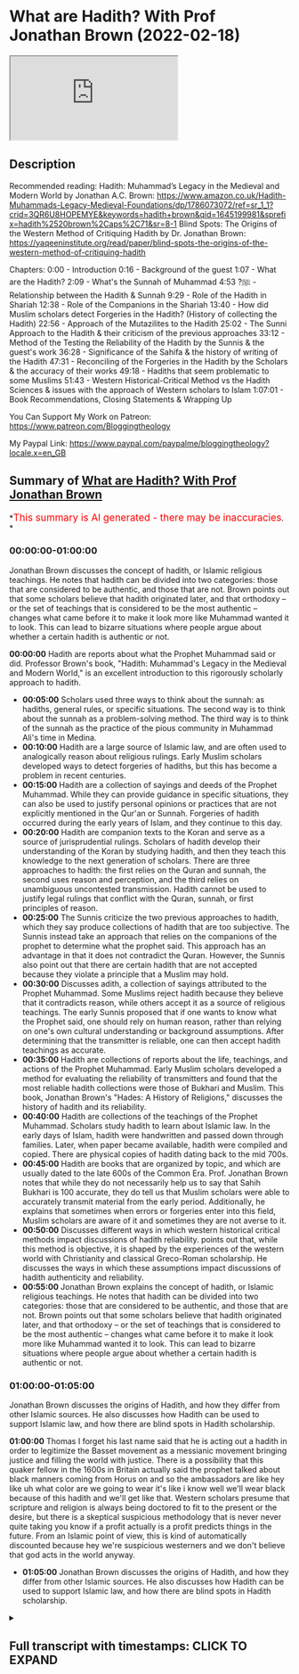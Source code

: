 # What are Hadith? With Prof Jonathan Brown (2022-02-18)

<iframe loading='lazy' allow='autoplay' src='https://www.youtube.com/embed/KOsc-uI9Lro'></iframe>

## Description

Recommended reading: Hadith: Muhammad’s Legacy in the Medieval and Modern World by Jonathan A.C. Brown: <https://www.amazon.co.uk/Hadith-Muhammads-Legacy-Medieval-Foundations/dp/1786073072/ref=sr_1_1?crid=3QR6U8HOPEMYE&keywords=hadith+brown&qid=1645199981&sprefix=hadith%2520brown%2Caps%2C71&sr=8-1>
Blind Spots: The Origins of the Western Method of Critiquing Hadith by Dr. Jonathan Brown: <https://yaqeeninstitute.org/read/paper/blind-spots-the-origins-of-the-western-method-of-critiquing-hadith>

Chapters:
0:00 - Introduction
0:16 - Background of the guest
1:07 - What are the Hadith?
2:09 - What's the Sunnah of Muhammad ﷺ?
4:53 - Relationship between the Hadith & Sunnah
9:29 - Role of the Hadith in Shariah
12:38 - Role of the Companions in the Shariah
13:40 - How did Muslim scholars detect Forgeries in the Hadith? (History of collecting the Hadith)
22:56 - Approach of the Mutazilites to the Hadith
25:02 - The Sunni Approach to the Hadith & their criticism of the previous approaches
33:12 - Method of the Testing the Reliability of the Hadith by the Sunnis & the guest's work
36:28 - Significance of the Sahifa & the history of writing of the Hadith
47:31 - Reconciling of the Forgeries in the Hadith by the Scholars & the accuracy of their works
49:18 - Hadiths that seem problematic to some Muslims
51:43 - Western Historical-Critical Method vs the Hadith Sciences & issues with the approach of Western scholars to Islam
1:07:01 - Book Recommendations, Closing Statements & Wrapping Up

You Can Support My Work on Patreon:
<https://www.patreon.com/Bloggingtheology>

My Paypal Link:
<https://www.paypal.com/paypalme/bloggingtheology?locale.x=en_GB>

## Summary of [What are Hadith? With Prof Jonathan Brown](https://www.youtube.com/watch?v=KOsc-uI9Lro)

*<span style="color:red; font-size:125%">This summary is AI generated - there may be inaccuracies</span>. *

### <a onclick="modifyYTiframeseektime('0')">00:00:00-01:00:00</a>

 Jonathan Brown discusses the concept of hadith, or Islamic religious teachings. He notes that hadith can be divided into two categories: those that are considered to be authentic, and those that are not. Brown points out that some scholars believe that hadith originated later, and that orthodoxy – or the set of teachings that is considered to be the most authentic – changes what came before it to make it look more like Muhammad wanted it to look. This can lead to bizarre situations where people argue about whether a certain hadith is authentic or not.

**<a onclick="modifyYTiframeseektime('0')">00:00:00</a>** Hadith are reports about what the Prophet Muhammad said or did. Professor Brown's book, "Hadith: Muhammad's Legacy in the Medieval and Modern World," is an excellent introduction to this rigorously scholarly approach to hadith.

* **<a onclick="modifyYTiframeseektime('300')">00:05:00</a>** Scholars used three ways to think about the sunnah: as hadiths, general rules, or specific situations. The second way is to think about the sunnah as a problem-solving method. The third way is to think of the sunnah as the practice of the pious community in Muhammad Ali's time in Medina.
* **<a onclick="modifyYTiframeseektime('600')">00:10:00</a>** Hadith are a large source of Islamic law, and are often used to analogically reason about religious rulings. Early Muslim scholars developed ways to detect forgeries of hadiths, but this has become a problem in recent centuries.
* **<a onclick="modifyYTiframeseektime('900')">00:15:00</a>** Hadith are a collection of sayings and deeds of the Prophet Muhammad. While they can provide guidance in specific situations, they can also be used to justify personal opinions or practices that are not explicitly mentioned in the Qur'an or Sunnah. Forgeries of hadith occurred during the early years of Islam, and they continue to this day.
* **<a onclick="modifyYTiframeseektime('1200')">00:20:00</a>** Hadith are companion texts to the Koran and serve as a source of jurisprudential rulings. Scholars of hadith develop their understanding of the Koran by studying hadith, and then they teach this knowledge to the next generation of scholars. There are three approaches to hadith: the first relies on the Quran and sunnah, the second uses reason and perception, and the third relies on unambiguous uncontested transmission. Hadith cannot be used to justify legal rulings that conflict with the Quran, sunnah, or first principles of reason.
* **<a onclick="modifyYTiframeseektime('1500')">00:25:00</a>** The Sunnis criticize the two previous approaches to hadith, which they say produce collections of hadith that are too subjective. The Sunnis instead take an approach that relies on the companions of the prophet to determine what the prophet said. This approach has an advantage in that it does not contradict the Quran. However, the Sunnis also point out that there are certain hadith that are not accepted because they violate a principle that a Muslim may hold.
* **<a onclick="modifyYTiframeseektime('1800')">00:30:00</a>** Discusses adith, a collection of sayings attributed to the Prophet Muhammad. Some Muslims reject hadith because they believe that it contradicts reason, while others accept it as a source of religious teachings. The early Sunnis proposed that if one wants to know what the Prophet said, one should rely on human reason, rather than relying on one's own cultural understanding or background assumptions. After determining that the transmitter is reliable, one can then accept hadith teachings as accurate.
* **<a onclick="modifyYTiframeseektime('2100')">00:35:00</a>** Hadith are collections of reports about the life, teachings, and actions of the Prophet Muhammad. Early Muslim scholars developed a method for evaluating the reliability of transmitters and found that the most reliable hadith collections were those of Bukhari and Muslim. This book, Jonathan Brown's "Hades: A History of Religions," discusses the history of hadith and its reliability.
* **<a onclick="modifyYTiframeseektime('2400')">00:40:00</a>** Hadith are collections of the teachings of the Prophet Muhammad. Scholars study hadith to learn about Islamic law. In the early days of Islam, hadith were handwritten and passed down through families. Later, when paper became available, hadith were compiled and copied. There are physical copies of hadith dating back to the mid 700s.
* **<a onclick="modifyYTiframeseektime('2700')">00:45:00</a>** Hadith are books that are organized by topic, and which are usually dated to the late 600s of the Common Era. Prof. Jonathan Brown notes that while they do not necessarily help us to say that Sahih Bukhari is 100 accurate, they do tell us that Muslim scholars were able to accurately transmit material from the early period. Additionally, he explains that sometimes when errors or forgeries enter into this field, Muslim scholars are aware of it and sometimes they are not averse to it.
* **<a onclick="modifyYTiframeseektime('3000')">00:50:00</a>** Discusses different ways in which western historical critical methods impact discussions of hadith reliability. points out that, while this method is objective, it is shaped by the experiences of the western world with Christianity and classical Greco-Roman scholarship. He discusses the ways in which these assumptions impact discussions of hadith authenticity and reliability.
* **<a onclick="modifyYTiframeseektime('3300')">00:55:00</a>**  Jonathan Brown explains the concept of hadith, or Islamic religious teachings. He notes that hadith can be divided into two categories: those that are considered to be authentic, and those that are not. Brown points out that some scholars believe that hadith originated later, and that orthodoxy – or the set of teachings that is considered to be the most authentic – changes what came before it to make it look more like Muhammad wanted it to look. This can lead to bizarre situations where people argue about whether a certain hadith is authentic or not.

### <a onclick="modifyYTiframeseektime('3600')">01:00:00-01:05:00</a>

Jonathan Brown discusses the origins of Hadith, and how they differ from other Islamic sources. He also discusses how Hadith can be used to support Islamic law, and how there are blind spots in Hadith scholarship.

**<a onclick="modifyYTiframeseektime('3600')">01:00:00</a>** Thomas I forget his last name said that he is acting out a hadith in order to legitimize the Basset movement as a messianic movement bringing justice and filling the world with justice. There is a possibility that this quaker fellow in the 1600s in Britain actually said the prophet talked about black manners coming from Horus on and so the ambassadors are like hey like uh what color are we going to wear it's like i know well we'll wear black because of this hadith and we'll get like that. Western scholars presume that scripture and religion is always being doctored to fit to the present or the desire, but there is a skeptical suspicious methodology that is never never quite taking you know if a profit actually is a profit predicts things in the future. From an Islamic point of view, this is kind of automatically discounted because hey we're suspicious westerners and we don't believe that god acts in the world anyway.

* **<a onclick="modifyYTiframeseektime('3900')">01:05:00</a>** Jonathan Brown discusses the origins of Hadith, and how they differ from other Islamic sources. He also discusses how Hadith can be used to support Islamic law, and how there are blind spots in Hadith scholarship.

<details><summary><h2>Full transcript with timestamps: CLICK TO EXPAND</h2></summary>

<a onclick="modifyYTiframeseektime('1')">0:00:01</a> Well hello everyone and welcome to Blogging
Theology. Today I am delighted to talk to Jonathan
<a onclick="modifyYTiframeseektime('8')">0:00:08</a> Brown - you are most welcome sir! Thank you for
inviting me I'm happy to be here, as salamu aleiykum.  
<a onclick="modifyYTiframeseektime('15')">0:00:15</a> Wa alaykumu s-salam.  Now Professor Jonathan A C
Brown is an American Muslim scholar of Islamic
<a onclick="modifyYTiframeseektime('22')">0:00:22</a> studies. He is the Alwaleed bin Talal Chair of
Islamic Civilization in the School of Foreign
<a onclick="modifyYTiframeseektime('30')">0:00:30</a> Service at Georgetown University, and Jonathan has
very kindly agreed today to tell us about hadith.
<a onclick="modifyYTiframeseektime('37')">0:00:37</a> Now he has published a critically acclaimed
book entitled Hadith: Muhammad's Legacy
<a onclick="modifyYTiframeseektime('44')">0:00:44</a> in the Medieval and Modern World, and that's now
into its second edition with additional chapters.
<a onclick="modifyYTiframeseektime('50')">0:00:50</a> I really recommend this book it is an excellent
introduction to a rigorously scholarly approach to
<a onclick="modifyYTiframeseektime('56')">0:00:56</a> hadith and i'll link to the book below if you want
to get your own copy. So perhaps we can begin by
<a onclick="modifyYTiframeseektime('64')">0:01:04</a> asking some basic questions Jonathan: what are
hadith? Well yeah funny you should ask the
<a onclick="modifyYTiframeseektime('75')">0:01:15</a> hadith are reports about things
that the prophet Muhammad sallallahu alayhi wa salaam said
<a onclick="modifyYTiframeseektime('82')">0:01:22</a> or did, or things that were done in his
presence and that he did not object to
<a onclick="modifyYTiframeseektime('88')">0:01:28</a> right so the assumption being that if somebody
did some somebody did something his presence
<a onclick="modifyYTiframeseektime('92')">0:01:32</a> like ate a certain kind of food and he didn't
say you know don't eat that or you shouldn't
<a onclick="modifyYTiframeseektime('96')">0:01:36</a> eat that that it's acceptable to eat that thing
so even things done in his presence are useful.
<a onclick="modifyYTiframeseektime('101')">0:01:41</a> Now sometimes people talk kind of
about the Qur'an and hadith as these two
<a onclick="modifyYTiframeseektime('106')">0:01:46</a>  found foundational scriptures of islam
and in a way that's correct in the sense that
<a onclick="modifyYTiframeseektime('113')">0:01:53</a> you know you know you can go and get the
Quran off a shelf it's in a book and you can
<a onclick="modifyYTiframeseektime('118')">0:01:58</a> go and get books of hadith and you know look
at them and their their texts and things like
<a onclick="modifyYTiframeseektime('122')">0:02:02</a> that but i think uh it's more accurate to think
about the foundations of Islam being the Quran
<a onclick="modifyYTiframeseektime('128')">0:02:08</a> and the sunnah of the prophet the sunnah of
the prophet s-u-n-n-a being his authoritative
<a onclick="modifyYTiframeseektime('134')">0:02:14</a> precedence the authoritative precedent of
the prophet muhammad so the the sunnah is as  
<a onclick="modifyYTiframeseektime('144')">0:02:24</a> Muslim scholars have long written i was just
reading actually in the works of Shah Wali
<a onclick="modifyYTiframeseektime('150')">0:02:30</a> Allah the famous Indian scholar died in 1762 the
definition which as i hadn't seen earlier was is
<a onclick="modifyYTiframeseektime('158')">0:02:38</a> the sunnah of the Prophet is the infallible
application of the book of God it's the Quran
<a onclick="modifyYTiframeseektime('165')">0:02:45</a> lived out and applied by the Prophet Muhammad
and that's why the Quran talks about sending down
<a onclick="modifyYTiframeseektime('173')">0:02:53</a> the book and the wisdom the wisdom being the
sunnah in the sense that God inspires the
<a onclick="modifyYTiframeseektime('178')">0:02:58</a> prophet with wisdom to apply the Quran's message
in his life, and then sunnah can take the form of
<a onclick="modifyYTiframeseektime('186')">0:03:06</a> adding to the Quran for example adding rules.
Like you know the Quran says we can't eat
<a onclick="modifyYTiframeseektime('192')">0:03:12</a> you know basically you can't eat let's say pigs
um whereas the the Sunnah adds that we can't eat
<a onclick="modifyYTiframeseektime('201')">0:03:21</a> animals that are that have canines that are
predators you know so you can't eat lion meat
<a onclick="modifyYTiframeseektime('205')">0:03:25</a> or something like that um the the sunnah clarifies
and explains the Quran. So the Quran says you know
<a onclick="modifyYTiframeseektime('214')">0:03:34</a> that the thief male or female cut off their hand
as an exemplary punishment for what they've done
<a onclick="modifyYTiframeseektime('219')">0:03:39</a> but we know from the sunnah of the prophet
that this only applies to items that are
<a onclick="modifyYTiframeseektime('223')">0:03:43</a> above a certain value in which the
the that aren't certain things like
<a onclick="modifyYTiframeseektime('230')">0:03:50</a> food stuffs or things like that and also that the
thief has to admit that they did this if they just
<a onclick="modifyYTiframeseektime('235')">0:03:55</a> if they just deny that they did or they thought it
was theirs then you won't have that punishment it
<a onclick="modifyYTiframeseektime('240')">0:04:00</a> would drop down to a discretionary punishment if
you interested in this you can link to my article
<a onclick="modifyYTiframeseektime('245')">0:04:05</a> in Yaqeen Institute website about it's called Stoning and Hand
Cutting - which i think is a very important article
<a onclick="modifyYTiframeseektime('250')">0:04:10</a> so you know the this is sort of the irony of
people who are kind of um you know kind of
<a onclick="modifyYTiframeseektime('256')">0:04:16</a> quran only or only want to understand the islam
through the quran is that you would be left with  
<a onclick="modifyYTiframeseektime('264')">0:04:24</a> with having to punish any thief for you know
stealing like a pen you'd have to cut their hand
<a onclick="modifyYTiframeseektime('268')">0:04:28</a> off whereas this is absolutely not absolutely not
the the understanding of islamic law and that that
<a onclick="modifyYTiframeseektime('273')">0:04:33</a> that explanation and clarification comes from the
sunnah of the prophet the son of the prophet so it
<a onclick="modifyYTiframeseektime('280')">0:04:40</a> can uh add it can explain clarify it can restrict
um and it can affirm the message of the quran now
<a onclick="modifyYTiframeseektime('293')">0:04:53</a> the relationship between the sunnah and the hadith
is sometimes people will get confused about this
<a onclick="modifyYTiframeseektime('297')">0:04:57</a> hadith are a way of knowing about the sunnah of
the prophet you can think really about muslim
<a onclick="modifyYTiframeseektime('302')">0:05:02</a> scholars thought about the sunnah in you know
three or four ways and they didn't talk about
<a onclick="modifyYTiframeseektime('308')">0:05:08</a> this so much this is more my classification but
i think it's useful and i think it's accurate
<a onclick="modifyYTiframeseektime('313')">0:05:13</a> um first they thought about it you know as
hadiths right so if you wanted to know about
<a onclick="modifyYTiframeseektime('318')">0:05:18</a> the prophet's precedence how he acted what he
said how he lived what his judgments were what
<a onclick="modifyYTiframeseektime('323')">0:05:23</a> principles he lived by right how he understood the
koran you could just go back and collect as many
<a onclick="modifyYTiframeseektime('329')">0:05:29</a> reports about things he said and did and things
that were done in his presence as possible
<a onclick="modifyYTiframeseektime('334')">0:05:34</a> and then sort of like building a puzzle
trying to figure out okay which piece
<a onclick="modifyYTiframeseektime('338')">0:05:38</a> um fits with which you know which
something he said it was a general
<a onclick="modifyYTiframeseektime('341')">0:05:41</a> rule versus something he said it was for a
specific situation or what's something he said
<a onclick="modifyYTiframeseektime('345')">0:05:45</a> early on in islam and then the rules chained
later on right or what's something he said
<a onclick="modifyYTiframeseektime('351')">0:05:51</a> uh that applies to one group of people and not to
another group of people um something he said that
<a onclick="modifyYTiframeseektime('355')">0:05:55</a> maybe he was saying in a hyperbolic way like
he's preaching people so he's using kind of
<a onclick="modifyYTiframeseektime('360')">0:06:00</a> exaggerated language versus something where he's
being very legally specific almost like a lawyer
<a onclick="modifyYTiframeseektime('366')">0:06:06</a> speaking so and of course then as well i'm sure
we'll discuss there's the challenge of figuring
<a onclick="modifyYTiframeseektime('371')">0:06:11</a> out whether or not these reports are actually
things the prophet said or not or if they were
<a onclick="modifyYTiframeseektime('376')">0:06:16</a> invented later on but let's assume you could
authenticate them all you would have a bunch of
<a onclick="modifyYTiframeseektime('380')">0:06:20</a> pieces of a puzzle and then you'd be trying to
fit these pieces of puzzle the puzzle together
<a onclick="modifyYTiframeseektime('384')">0:06:24</a> and this is in fact what um one of the main
ways that muslim scholars all muslim scholars
<a onclick="modifyYTiframeseektime('390')">0:06:30</a> understood the sunnah the second way is to think
about the sunnah as a um a kind of a a method of
<a onclick="modifyYTiframeseektime('398')">0:06:38</a> problem solving a way of thinking a way uh but if
you think about maybe like the letter of the law
<a onclick="modifyYTiframeseektime('403')">0:06:43</a> versus the spirit of the law this would be more
like the spirit of the law how would the how would
<a onclick="modifyYTiframeseektime('407')">0:06:47</a> the prophet deal with the situation um and you
can see this very clearly for example in the the
<a onclick="modifyYTiframeseektime('413')">0:06:53</a> practice of the early muslim caliphs like abu
bakr and omar uh especially omar because he
<a onclick="modifyYTiframeseektime('420')">0:07:00</a> did so much legislating that he would see find a
situation and he would sometimes he wouldn't quote
<a onclick="modifyYTiframeseektime('426')">0:07:06</a> the prophet but he would come up with a rule that
he thought that best implemented this is what the
<a onclick="modifyYTiframeseektime('433')">0:07:13</a> prophet would do in the situation so for example
he suggested when muslims started to encounter
<a onclick="modifyYTiframeseektime('438')">0:07:18</a> a lot of non-muslims outside of arabia you know
he was like you know he said i would discourage
<a onclick="modifyYTiframeseektime('444')">0:07:24</a> muslim men from wearing marrying non-muslim women
because as you can see like wait you know you
<a onclick="modifyYTiframeseektime('448')">0:07:28</a> we were allowed to do this but now it
seems like there's going to be a problem of
<a onclick="modifyYTiframeseektime('452')">0:07:32</a> muslim women not having enough men
to marry so we discouraged this
<a onclick="modifyYTiframeseektime('456')">0:07:36</a> so that but that was you know you could
see him sort of how would the prophet
<a onclick="modifyYTiframeseektime('460')">0:07:40</a> have acted in this situation and what's
interesting is you don't actually find a
<a onclick="modifyYTiframeseektime('464')">0:07:44</a> lot of hadiths from the very senior companions of
the prophets sometimes just because they die you
<a onclick="modifyYTiframeseektime('471')">0:07:51</a> know abu bakr died only two years after the
prophet said uh but people like omar or ali  
<a onclick="modifyYTiframeseektime('484')">0:08:04</a> don't see as many narrations from them nowhere
<a onclick="modifyYTiframeseektime('486')">0:08:06</a> near as many as you see from younger
companions like ibn abbas even omar  
<a onclick="modifyYTiframeseektime('495')">0:08:15</a> those senior companions they sort of lived
the prophet sunnah and carried it on not by
<a onclick="modifyYTiframeseektime('502')">0:08:22</a> remembering to the things he said but by like
he his personality had acted sort of imprinted
<a onclick="modifyYTiframeseektime('507')">0:08:27</a> on theirs like they had been shaped by their
years with him by their many many years with him
<a onclick="modifyYTiframeseektime('512')">0:08:32</a> and constant contact with him so you
know one way you think about the sun is
<a onclick="modifyYTiframeseektime('517')">0:08:37</a> hadith now the second way is kind of a method
of problem solving the third one would be a
<a onclick="modifyYTiframeseektime('523')">0:08:43</a> practice of a pious community that you know the
muslim community that is built by muhammad ali
<a onclick="modifyYTiframeseektime('529')">0:08:49</a> in medina actually its practice it's way of doing
it how when you go into the mosque what do you do
<a onclick="modifyYTiframeseektime('537')">0:08:57</a> when you're standing for prayer what do you do
where do you stand how far apart do you stand
<a onclick="modifyYTiframeseektime('541')">0:09:01</a> how does the prayer i mean actually describing
to somebody exactly how to do a prayer is kind
<a onclick="modifyYTiframeseektime('546')">0:09:06</a> of hard you know first you raise your hands
up to the this part of your hand you put them
<a onclick="modifyYTiframeseektime('550')">0:09:10</a> down it's kind of hard it's a lot easier to show
somebody how to pray so the son of the prophet
<a onclick="modifyYTiframeseektime('555')">0:09:15</a> as something that is just kind of practiced by
the muslim community and of course this is very
<a onclick="modifyYTiframeseektime('561')">0:09:21</a> as you see this in all the muslim schools
of law they all talk about this but it's
<a onclick="modifyYTiframeseektime('565')">0:09:25</a> especially prominent in the maliki school of law
i'm just going to say absolutely i it is a really
<a onclick="modifyYTiframeseektime('570')">0:09:30</a> important uh uh quote uh from your book that i
mentioned you said contrary to popular opinion
<a onclick="modifyYTiframeseektime('576')">0:09:36</a> and this is an opinion i've heard mentioned in the
media both in america and elsewhere the bulk of
<a onclick="modifyYTiframeseektime('580')">0:09:40</a> islamic law does not come from the koran but from
hadith it's very remarkable and you've already
<a onclick="modifyYTiframeseektime('587')">0:09:47</a> alluded to the way uh hadith in a sense qualify
uh the rulings on cutting of thieves hands but
<a onclick="modifyYTiframeseektime('594')">0:09:54</a> there are many other examples so so what is the
great bulk of israel of islamic law comes from
<a onclick="modifyYTiframeseektime('600')">0:10:00</a> the the president of the prophet and his teaching
and so on i definitely i mean if you if you were
<a onclick="modifyYTiframeseektime('605')">0:10:05</a> to kind of look at this proportion of the
details of islamic law i mean a very small
<a onclick="modifyYTiframeseektime('610')">0:10:10</a> portion would come from the quran i mean the
quran doesn't isn't really a book of law i mean
<a onclick="modifyYTiframeseektime('615')">0:10:15</a> one scholar even in the middle of sahani in the
1700s and i think he counted about 80 to 100
<a onclick="modifyYTiframeseektime('621')">0:10:21</a> verses in the quran that deal with with legal
issues right uh i think amanda after he talked
<a onclick="modifyYTiframeseektime('626')">0:10:26</a> about uh something like actually i'm gonna
misquote it so i'm just gonna forget about that
<a onclick="modifyYTiframeseektime('632')">0:10:32</a> but um uh yeah so i mean basic things like the
you know the number of prayers how you pray i mean
<a onclick="modifyYTiframeseektime('639')">0:10:39</a> these are basic parts of the religion that are
not really either explicitly or mentioned or grant
<a onclick="modifyYTiframeseektime('644')">0:10:44</a> or mentioned at all in the quran uh so um yeah
definitely and then this hadiths are a huge you
<a onclick="modifyYTiframeseektime('651')">0:10:51</a> know maybe like if you're thinking about a consent
you know portions let's say of the of the sharia
<a onclick="modifyYTiframeseektime('656')">0:10:56</a> a very small portion would come from the grand i
know a big big chunk would come from hadith and
<a onclick="modifyYTiframeseektime('661')">0:11:01</a> of course there you have a kind of maybe also a
spectrum in the sense that um there are certain
<a onclick="modifyYTiframeseektime('668')">0:11:08</a> hadiths that muslim scholars can all agree are
reliably traceable back to the prophet there are
<a onclick="modifyYTiframeseektime('674')">0:11:14</a> certain hadiths that are not really reliable or
not as reliable but were really important for law
<a onclick="modifyYTiframeseektime('682')">0:11:22</a> and that their main the main strength of
those hadith isn't really that you could
<a onclick="modifyYTiframeseektime('688')">0:11:28</a> find a chain of transmission that goes back to the
prophet narrated by all reliable people who met
<a onclick="modifyYTiframeseektime('692')">0:11:32</a> each other and etcetera has lots of corroboration
for example that would make a hadith or sound
<a onclick="modifyYTiframeseektime('698')">0:11:38</a> but its strength really comes from its communal
practice uh for example i mean this is just an
<a onclick="modifyYTiframeseektime('704')">0:11:44</a> obvious example but um there's you'll find in
books of law or hadith you know that the murderer  
<a onclick="modifyYTiframeseektime('714')">0:11:54</a> the murderer does not inherit right so if you if
somebody murders their dad quranically speaking
<a onclick="modifyYTiframeseektime('720')">0:12:00</a> your son will automatically inherit from their
father right it doesn't matter if the father
<a onclick="modifyYTiframeseektime('723')">0:12:03</a> doesn't like them he can't there's nothing you
can do but you know let's say oh i'd like to get
<a onclick="modifyYTiframeseektime('727')">0:12:07</a> some money so i'm going to kill my dad and get
inherited but if you murder somebody you can't
<a onclick="modifyYTiframeseektime('731')">0:12:11</a> inherit from that person and um there's not really
a reliable hadith about this but you find in books
<a onclick="modifyYTiframeseektime('738')">0:12:18</a> of hadith in books of law that the prophet said
the murderer does not inherit the strength of
<a onclick="modifyYTiframeseektime('744')">0:12:24</a> that hadith is really that it's been this is you
know all muslim scholars agree on this you know
<a onclick="modifyYTiframeseektime('749')">0:12:29</a> this is sort of like it's its strength actually
is is comes from communal practice so you see here
<a onclick="modifyYTiframeseektime('754')">0:12:34</a> like a blending of hadith in communal practice
uh then of course a huge chunk of uh islamic law
<a onclick="modifyYTiframeseektime('761')">0:12:41</a> comes from either the opinions of the companions
of the prophet or from and from and or from legal
<a onclick="modifyYTiframeseektime('771')">0:12:51</a> reasoning based on the quran based on the son of
the prophet based on the early muslim community
<a onclick="modifyYTiframeseektime('776')">0:12:56</a> either through analogical reasoning so you know
women don't have to breastfeed when they're um
<a onclick="modifyYTiframeseektime('784')">0:13:04</a> you know when they're uh sorry you
don't have to fast if you're traveling
<a onclick="modifyYTiframeseektime('789')">0:13:09</a> oh you don't and you don't have to fast if you're
sick therefore you don't have to fast if you're
<a onclick="modifyYTiframeseektime('793')">0:13:13</a> breastfeeding so this is an analogical reason
or uh you know and then of course other types of
<a onclick="modifyYTiframeseektime('799')">0:13:19</a> um reasoning like um kind of what are the aims of
the sharia what are its objectives um if we don't
<a onclick="modifyYTiframeseektime('806')">0:13:26</a> have any evidence from the quran or the son of the
prophet or the early muslim community you know can
<a onclick="modifyYTiframeseektime('809')">0:13:29</a> we just sort of reason on our own to think about
what would fulfill the aims of the sharia so
<a onclick="modifyYTiframeseektime('814')">0:13:34</a> these are all different sources of islamic law
but definitely hadith are a major major source
<a onclick="modifyYTiframeseektime('819')">0:13:39</a> okay a natural question to ask is how did muslim
scholars detect forgeries because i i've heard
<a onclick="modifyYTiframeseektime('825')">0:13:45</a> that particularly in the early centuries it
was like a veritable industry of uh pumping
<a onclick="modifyYTiframeseektime('830')">0:13:50</a> out forged hades to justify certain practices or
certain political agendas or certain sectarian
<a onclick="modifyYTiframeseektime('837')">0:13:57</a> rivalries so this became a problem really early
on so how did uh hadith scholars uh the the ummah
<a onclick="modifyYTiframeseektime('843')">0:14:03</a> the muslim scholars actually go about detecting
these uh these problems these forgeries yeah
<a onclick="modifyYTiframeseektime('850')">0:14:10</a> yeah so i mean there's a the quran gets written
down very early so the quran gets written down
<a onclick="modifyYTiframeseektime('856')">0:14:16</a> i mean in an official form by 650 of the common
era i mean so you're talking within two decades
<a onclick="modifyYTiframeseektime('863')">0:14:23</a> of the death of the prophet that islam and there's
not really any debate about what the contents of
<a onclick="modifyYTiframeseektime('868')">0:14:28</a> the quran is there's not you know some you know
alternative version of the quran that's that's
<a onclick="modifyYTiframeseektime('873')">0:14:33</a> out there that people are citing or something
um now you could people can argue until the
<a onclick="modifyYTiframeseektime('878')">0:14:38</a> cows come home about what the quran means but
that's as a source it's it's sort of bounded
<a onclick="modifyYTiframeseektime('885')">0:14:45</a> and set in stone so to speak uh the hadiths are
very different and all those notions of sunnah
<a onclick="modifyYTiframeseektime('890')">0:14:50</a> that i talked about are very different because
they're all um they all have strength and they
<a onclick="modifyYTiframeseektime('895')">0:14:55</a> all have weaknesses the strength of the kind of
sunnah as a way of problem solving is that it's
<a onclick="modifyYTiframeseektime('901')">0:15:01</a> as i said it really kind of allows you to carry
the spirit of the law into situations where the
<a onclick="modifyYTiframeseektime('906')">0:15:06</a> letter of the lies a little bit is doesn't seem
to apply it's not giving you a clear answer on
<a onclick="modifyYTiframeseektime('911')">0:15:11</a> the problem with that is that this you know
spirit of the law reasoning can be can kind
<a onclick="modifyYTiframeseektime('916')">0:15:16</a> of get out of hand so you say well if you know
if i'm allowed to not fast because of hardship
<a onclick="modifyYTiframeseektime('922')">0:15:22</a> well you know it's hard to not drink coffee during
ramadan like i really feel terrible if i don't
<a onclick="modifyYTiframeseektime('928')">0:15:28</a> drink coffee and so i i kind of feel like i should
not that's sort of like what god wants in this
<a onclick="modifyYTiframeseektime('932')">0:15:32</a> situation and that's not very good argument right
um or uh or you know um with communal practice
<a onclick="modifyYTiframeseektime('940')">0:15:40</a> it's really sometimes especially as
you get farther and farther out of
<a onclick="modifyYTiframeseektime('944')">0:15:44</a> away from medina of the prophet's time in
space and time you know what muslims do muslim  
<a onclick="modifyYTiframeseektime('952')">0:15:52</a> know i'm very peop and so you see people say you
know in my in my muslim country you know men's
<a onclick="modifyYTiframeseektime('960')">0:16:00</a> go out and play you know back
or you know backgammon and drink
<a onclick="modifyYTiframeseektime('965')">0:16:05</a> and smoke shisha and women sit at home and
cook so that's the way islam should be well
<a onclick="modifyYTiframeseektime('968')">0:16:08</a> that's not the way islam necessarily should
be that's just one particular country right so
<a onclick="modifyYTiframeseektime('974')">0:16:14</a> custom also is uh can be corrupted um with
hadith the problem was it's very it's a great
<a onclick="modifyYTiframeseektime('981')">0:16:21</a> way to get a really fine detailed description
of things that prophet says and said and did
<a onclick="modifyYTiframeseektime('988')">0:16:28</a> the problem is that um well one as i said you
have to kind of be able to fit the pieces together
<a onclick="modifyYTiframeseektime('993')">0:16:33</a> but also it becomes extremely clear in the
time of the the successors so essentially by
<a onclick="modifyYTiframeseektime('1000')">0:16:40</a> you know six uh the late 600s that um
lots of hadiths are being forged and this
<a onclick="modifyYTiframeseektime('1007')">0:16:47</a> makes i mean sometimes it can be mistakes
right so sometimes somebody would sit would
<a onclick="modifyYTiframeseektime('1012')">0:16:52</a> think they remember the prophet saying something
when in reality it's one other companion saying
<a onclick="modifyYTiframeseektime('1016')">0:16:56</a> something right or sometimes somebody could
just get confused and mix two hadiths together
<a onclick="modifyYTiframeseektime('1022')">0:17:02</a> and those are not necessarily forged i mean
they are in effect forgeries in the sense
<a onclick="modifyYTiframeseektime('1026')">0:17:06</a> that there was something that probably didn't
say but they're they're they're unintentional
<a onclick="modifyYTiframeseektime('1030')">0:17:10</a> they're byproducts of just the process of humans
remembering and transmitting information uh but
<a onclick="modifyYTiframeseektime('1036')">0:17:16</a> then you have intentional forgeries that was
done remember muslims you know within the first  
<a onclick="modifyYTiframeseektime('1041')">0:17:21</a> 140 years of islamic history muslims fight three
civil wars three major civil wars in addition
<a onclick="modifyYTiframeseektime('1050')">0:17:30</a> they spread from the hijabs to spain and india and
you know all the different cultures and religions
<a onclick="modifyYTiframeseektime('1060')">0:17:40</a> and foods and clothings they encounter and people
are starting to become muslim in north africa and
<a onclick="modifyYTiframeseektime('1065')">0:17:45</a> india and all these places and of course they're
bringing their own traditions their own questions
<a onclick="modifyYTiframeseektime('1069')">0:17:49</a> their own agendas into the mix so you have
political disputes sectarian disputes cultural
<a onclick="modifyYTiframeseektime('1076')">0:17:56</a> disputes legal disputes etc etc etc and what
better way to advance your cause or your ideas
<a onclick="modifyYTiframeseektime('1081')">0:18:01</a> than by saying that the prophet of god said this
or said that so there's a huge huge huge engine
<a onclick="modifyYTiframeseektime('1087')">0:18:07</a> of forgery that just starts chugging especially
in the early 700s and that really keeps chugging
<a onclick="modifyYTiframeseektime('1093')">0:18:13</a> hard through the 800s and even into the 900s of
the common eras i think when the really the bulk
<a onclick="modifyYTiframeseektime('1099')">0:18:19</a> of this material is forged so muslim scholars have
a challenge how do you sort out what's authentic
<a onclick="modifyYTiframeseektime('1105')">0:18:25</a> authentically the words of the prophet
and what's uh what's for forgery
<a onclick="modifyYTiframeseektime('1109')">0:18:29</a> i'm happy to talk more about that unless you want
to know i'm just very i'm just very interested
<a onclick="modifyYTiframeseektime('1113')">0:18:33</a> because the role of the this word is a bit of
technical jargon here uh what is the island
<a onclick="modifyYTiframeseektime('1119')">0:18:39</a> and the problem of fortune snads as well but this
idea of having a reliable transmission from person
<a onclick="modifyYTiframeseektime('1125')">0:18:45</a> to person known people uh who who could have
met each other did meet each other who were
<a onclick="modifyYTiframeseektime('1130')">0:18:50</a> who were known to be reliable uh and so on and so
on there are various kind of checks that were made
<a onclick="modifyYTiframeseektime('1135')">0:18:55</a> weren't there to see if uh you know of this hadith
and its alleged authenticity really was authentic
<a onclick="modifyYTiframeseektime('1141')">0:19:01</a> and this is became quite a uh a serious academic
scholarly pursuit hadith criticism you can call it
<a onclick="modifyYTiframeseektime('1147')">0:19:07</a> yeah um and that produced ultimately these
amazing you know what called sahih collections
<a onclick="modifyYTiframeseektime('1152')">0:19:12</a> uh bukhari famously and muslim as well which
are the the gold standard of hadiths uh today
<a onclick="modifyYTiframeseektime('1160')">0:19:20</a> which everyone now looks to for you know really
solidly reliable hadiths um but that but that
<a onclick="modifyYTiframeseektime('1166')">0:19:26</a> came quite late didn't it and it was almost
controversial these sahih collections before
<a onclick="modifyYTiframeseektime('1171')">0:19:31</a> that they there weren't these sari collections
there were all sorts of different kinds of hadees
<a onclick="modifyYTiframeseektime('1177')">0:19:37</a> yeah um so you'd i think a good way to think about
this is that you know muslims all muslim scholars
<a onclick="modifyYTiframeseektime('1185')">0:19:45</a> like as muslims develop their own scholarly class
so amongst the companions there's companions who
<a onclick="modifyYTiframeseektime('1192')">0:19:52</a> are seen as particularly knowledgeable malaysia
they dive in uh omar right um ibn abbas uh
<a onclick="modifyYTiframeseektime('1201')">0:20:01</a> uh these are companions to really look to
for their understanding of the the korans
<a onclick="modifyYTiframeseektime('1207')">0:20:07</a> of the prophet and then they teach the next
generation of scholars in medina like even museum
<a onclick="modifyYTiframeseektime('1218')">0:20:18</a> harajuku and zeta  
<a onclick="modifyYTiframeseektime('1230')">0:20:30</a> in egypt in yemen in syria there's an and then you
should have heard the second and third generations
<a onclick="modifyYTiframeseektime('1236')">0:20:36</a> you really have these very clear scholarly figures
emerge and they're all uh presented with this this
<a onclick="modifyYTiframeseektime('1241')">0:20:41</a> problem which is okay we have a huge problem
which is we don't know what is really saying
<a onclick="modifyYTiframeseektime('1247')">0:20:47</a> to the prophet what isn't and there's you can
kind of think of a couple different ways to solve
<a onclick="modifyYTiframeseektime('1253')">0:20:53</a> this uh one is maybe the way that emerges really
clearly in kufa especially around the thinking of
<a onclick="modifyYTiframeseektime('1262')">0:21:02</a> the scholar named abu hanifo dies at the 150
767 of the common year which is to say that
<a onclick="modifyYTiframeseektime('1268')">0:21:08</a> you know in kufa you know i remember also this is
really important which is that there's not like
<a onclick="modifyYTiframeseektime('1274')">0:21:14</a> some uh internet you know there's not some book of
hadith you can go to the library in kufa and check
<a onclick="modifyYTiframeseektime('1279')">0:21:19</a> out right and there's no there's no if you're
in kufa the way you know about islam is because
<a onclick="modifyYTiframeseektime('1283')">0:21:23</a> a bunch of muslims showed up well they built
the city of kufa right outside of hira in iraq
<a onclick="modifyYTiframeseektime('1288')">0:21:28</a> and the muslims who happen to settle there are the
ones who tell you about islam and if they remember
<a onclick="modifyYTiframeseektime('1293')">0:21:33</a> certain things the prophet said and they forget
other things and the guy in egypt the companions
<a onclick="modifyYTiframeseektime('1297')">0:21:37</a> you remember certain things the prophet said and
don't remember other things you're going to have
<a onclick="modifyYTiframeseektime('1300')">0:21:40</a> kind of two different ver two different versions
of islam in a way and of course they're not very
<a onclick="modifyYTiframeseektime('1304')">0:21:44</a> different but that's one of the reasons we have
different schools of law is because you have this
<a onclick="modifyYTiframeseektime('1309')">0:21:49</a> early um plurality of remembering what the son of
the prophet is so that someone like abu hanifa and
<a onclick="modifyYTiframeseektime('1316')">0:21:56</a> kufra he's saying okay look we there's certain
hadith that we have here and some of them really
<a onclick="modifyYTiframeseektime('1322')">0:22:02</a> lay down clear principles uh you know really
clear principles like um the prophet saying
<a onclick="modifyYTiframeseektime('1327')">0:22:07</a> that the person who benefits from something is
also liable for it or the person who's liable for
<a onclick="modifyYTiframeseektime('1332')">0:22:12</a> something also benefits from it that seems like
a principle and so when he comes across a hadith
<a onclick="modifyYTiframeseektime('1339')">0:22:19</a> that doesn't seem to fit with that principle or
they seem to contradict it contradict it he might
<a onclick="modifyYTiframeseektime('1345')">0:22:25</a> not say i don't think the prophet said this he
just doesn't think this is representative of the
<a onclick="modifyYTiframeseektime('1348')">0:22:28</a> son of the prophet so they try to kind of look at
the quran and look at the hadiths that they feel
<a onclick="modifyYTiframeseektime('1354')">0:22:34</a> are kind of reliable in kufa and then
extract from those sources some rules about
<a onclick="modifyYTiframeseektime('1361')">0:22:41</a> law making about norms and then those rules are
definitive and if you come across a hadith that
<a onclick="modifyYTiframeseektime('1367')">0:22:47</a> seems to conflict with those you just sort of
dismiss it it's probably not something the prophet
<a onclick="modifyYTiframeseektime('1371')">0:22:51</a> said it doesn't make sense in the system they've
established um other scholars who are actually
<a onclick="modifyYTiframeseektime('1378')">0:22:58</a> more concerned with theology uh which is this
group called the motezolites which emerge in the
<a onclick="modifyYTiframeseektime('1383')">0:23:03</a> kind of mid to late mid 700s especially in basra
and baghdad later on in baghdad they're uh they're
<a onclick="modifyYTiframeseektime('1392')">0:23:12</a> much more influenced by kind of theological
discussions coming out of the greco-roman
<a onclick="modifyYTiframeseektime('1398')">0:23:18</a> near eastern world of christian theology of
jewish theology of greco-roman philosophy
<a onclick="modifyYTiframeseektime('1403')">0:23:23</a> where you have you know certain way how do you get
certainty in life you get certainty through sense
<a onclick="modifyYTiframeseektime('1408')">0:23:28</a> perception you get certainty through the first
principles of reason you get certainty through
<a onclick="modifyYTiframeseektime('1413')">0:23:33</a> uh just unambiguous uncontested transmission
like you know i've never been to china i don't
<a onclick="modifyYTiframeseektime('1420')">0:23:40</a> know if you've been to china but uh i mean i
i'm prepared to say that china exists although
<a onclick="modifyYTiframeseektime('1425')">0:23:45</a> i've never actually seen it right there's a we
we are just we've just been bombarded with so
<a onclick="modifyYTiframeseektime('1429')">0:23:49</a> much transmitted evidence that we don't we don't
doubt this so they're much more concerned these
<a onclick="modifyYTiframeseektime('1435')">0:23:55</a> more tesla's much more concerned with like these
debating with with you know christians or jews
<a onclick="modifyYTiframeseektime('1440')">0:24:00</a> and coming up with a way of of sort of rooting
islam and epistemological uh and pistological
<a onclick="modifyYTiframeseektime('1448')">0:24:08</a> sources that are certain and that are not going
to to carry any doubt so they're very skeptical of
<a onclick="modifyYTiframeseektime('1454')">0:24:14</a> somebody coming and saying you know so and so told
me that someone so said that the prophet said this
<a onclick="modifyYTiframeseektime('1459')">0:24:19</a> like ah that doesn't that's like for them it's
like a game of telephone now they understand the
<a onclick="modifyYTiframeseektime('1463')">0:24:23</a> sun of the prophet is essential they understand
what is lights are muslim right these are not
<a onclick="modifyYTiframeseektime('1467')">0:24:27</a> people who are you know insane heretics or
something right they but they they were saying
<a onclick="modifyYTiframeseektime('1472')">0:24:32</a> like look this is not really going to cut it right
this is not really going to cut it for what we
<a onclick="modifyYTiframeseektime('1476')">0:24:36</a> want especially for theology maybe for law you can
get something from these rules but what they say
<a onclick="modifyYTiframeseektime('1481')">0:24:41</a> is if you really want to know that the prophet
said something it has to agree with the quran
<a onclick="modifyYTiframeseektime('1486')">0:24:46</a> it has to agree with the established sunnah as
we know it it has to agree with first principles
<a onclick="modifyYTiframeseektime('1491')">0:24:51</a> of reason as we understand them and this is a big
deal big difference and or has to be agreed upon
<a onclick="modifyYTiframeseektime('1498')">0:24:58</a> by everybody and here is where you uh we get
to the third group the sort of third approach
<a onclick="modifyYTiframeseektime('1505')">0:25:05</a> which is criticizing both of the previous ones and
this approach ends up being the sunni approach the
<a onclick="modifyYTiframeseektime('1512')">0:25:12</a> approach that produces those hadith collections
that you talked about like sahih bukhari
<a onclick="modifyYTiframeseektime('1516')">0:25:16</a> muslim um and what this group says and it's uh you
know forms around figures like uh abdallah mubarak  
<a onclick="modifyYTiframeseektime('1539')">0:25:39</a> what this group approach says is look here's a
problem with these two approaches prior to this
<a onclick="modifyYTiframeseektime('1546')">0:25:46</a> which is that they both are setting up sort of
standards for deciding what the prophet said
<a onclick="modifyYTiframeseektime('1556')">0:25:56</a> or didn't say that are too
much the creation of their own
<a onclick="modifyYTiframeseektime('1561')">0:26:01</a> worldview right so they're they're they're
putting their own minds in a way their own minds
<a onclick="modifyYTiframeseektime('1568')">0:26:08</a> in the position of being the judge
of what the profit setter didn't say
<a onclick="modifyYTiframeseektime('1571')">0:26:11</a> yeah yeah there's a problem here right which and
this is a really good i mean they have a good
<a onclick="modifyYTiframeseektime('1576')">0:26:16</a> point right if imagine this if i if i tell you
that um there's more women in paradise than men
<a onclick="modifyYTiframeseektime('1586')">0:26:26</a> or let me let me make it easier for you if i tell
you that there's more men in paradise than women
<a onclick="modifyYTiframeseektime('1592')">0:26:32</a> you're going to say i don't i don't think that's
true that seems kind of sexist like that doesn't
<a onclick="modifyYTiframeseektime('1595')">0:26:35</a> seem fair you know i'm not sexist i don't think
that's fair but actually you have no idea and i
<a onclick="modifyYTiframeseektime('1601')">0:26:41</a> haven't i mean you have no idea like if someone's
a prophet of god and god tells them information
<a onclick="modifyYTiframeseektime('1606')">0:26:46</a> that comes from the unseen what i mean for all we
know there are more men or more women in paradise
<a onclick="modifyYTiframeseektime('1612')">0:26:52</a> rather we don't know i mean we can say like this
seems sexist or not but that's just us talking
<a onclick="modifyYTiframeseektime('1616')">0:26:56</a> about what our values are so the problem is that
there's certain you know if we were to generally
<a onclick="modifyYTiframeseektime('1622')">0:27:02</a> like sit around and evaluate things we hear we
could talk about notions of fairness or justice
<a onclick="modifyYTiframeseektime('1628')">0:27:08</a> but really when it comes to things that are from
the unseen we actually don't know the answers we
<a onclick="modifyYTiframeseektime('1632')">0:27:12</a> don't know what the unseen is right um so
that reason is starting to get humbled here
<a onclick="modifyYTiframeseektime('1640')">0:27:20</a> second uh if for example if i say well hadith
can't contradict the quran that makes sense by the
<a onclick="modifyYTiframeseektime('1646')">0:27:26</a> way all muslim scholars agree on this but here's
the problem and this is what the sunni scholars
<a onclick="modifyYTiframeseektime('1651')">0:27:31</a> pointed out they said what's the difference
between contradiction and explanation if i say
<a onclick="modifyYTiframeseektime('1659')">0:27:39</a> that um you know the the quran says that carrion
dead animals has been prohibited free that's what
<a onclick="modifyYTiframeseektime('1666')">0:27:46</a> the quran says now we then refine hadith that
the muslim companions of the prophet find a dead
<a onclick="modifyYTiframeseektime('1671')">0:27:51</a> whale washed up on the beach for the red sea
and that they eat from the meat of this whale
<a onclick="modifyYTiframeseektime('1676')">0:27:56</a> and then they come back and tell the prophet they
did this and he doesn't object to it this is fine
<a onclick="modifyYTiframeseektime('1680')">0:28:00</a> this technically contradicts the koran
but nobody actually rejects this hadith
<a onclick="modifyYTiframeseektime('1686')">0:28:06</a> they say this as an explanation ah the
koran is talking about land animals not
<a onclick="modifyYTiframeseektime('1693')">0:28:13</a> sea animals in fact we have other hadiths that
also talk about the contents of the ocean being
<a onclick="modifyYTiframeseektime('1697')">0:28:17</a> pure to eat right so what's the difference between
contradiction and explanation how do you know
<a onclick="modifyYTiframeseektime('1704')">0:28:24</a> when something is concerning the grand versus
explaining or creating an exception to a quranic
<a onclick="modifyYTiframeseektime('1709')">0:28:29</a> rule or expanding a quranic rule the second uh so
they would say to someone like the khufans someone
<a onclick="modifyYTiframeseektime('1716')">0:28:36</a> like abu hanifa look we understand you have these
principles that you've derived from hadiths and
<a onclick="modifyYTiframeseektime('1723')">0:28:43</a> these actually might be good principles but
you're rejecting this hadith because you think
<a onclick="modifyYTiframeseektime('1728')">0:28:48</a> it violates your principle but actually it
just might be an exception to your principle
<a onclick="modifyYTiframeseektime('1733')">0:28:53</a> it might just be an exceptional
situation the prophet is making to this
<a onclick="modifyYTiframeseektime('1737')">0:28:57</a> rule the second objection they have this is
more kind of to the more tesla likes is the
<a onclick="modifyYTiframeseektime('1743')">0:29:03</a> montez lights for example were very confident in
the ability of human reason to come to knowledge
<a onclick="modifyYTiframeseektime('1749')">0:29:09</a> about god and to come to knowledge about right
and wrong independent of revelation um now  
<a onclick="modifyYTiframeseektime('1758')">0:29:18</a> the problem is that as the stanley fish the
literary scholar said you know reason always
<a onclick="modifyYTiframeseektime('1762')">0:29:22</a> comes from somewhere there's reason isn't uh
you know maybe there's certain basic fundamental
<a onclick="modifyYTiframeseektime('1767')">0:29:27</a> things like the rule of non-contradiction a can't
be a and not a at the same time in the same way
<a onclick="modifyYTiframeseektime('1772')">0:29:32</a> okay that maybe everyone can agree on but other
times of reason are really uh kind of culturally
<a onclick="modifyYTiframeseektime('1777')">0:29:37</a> rooted or rooted in a certain tradition so for
example the teslas were really they couldn't
<a onclick="modifyYTiframeseektime('1782')">0:29:42</a> accept hadiths that talked about god moving
around right so this one verse this one hadith
<a onclick="modifyYTiframeseektime('1789')">0:29:49</a> in muslims another book says god in the very late
at night god comes down to the lowest heavens
<a onclick="modifyYTiframeseektime('1796')">0:29:56</a> and he listens to the prayers of those who
are awake at night praying right um montez
<a onclick="modifyYTiframeseektime('1802')">0:30:02</a> lights just could not they this sent
them into apoplectic fit fits because
<a onclick="modifyYTiframeseektime('1808')">0:30:08</a> the god's moving around what do you
mean guys if god's moving around
<a onclick="modifyYTiframeseektime('1812')">0:30:12</a> i mean god's in a body that means god's over
here and he's not over here so what's that
<a onclick="modifyYTiframeseektime('1816')">0:30:16</a> what is this shape what is the shape of god what
is god's body like how does god move around does
<a onclick="modifyYTiframeseektime('1821')">0:30:21</a> he have like a scooter you know what is what's
going on i mean what this they couldn't accept
<a onclick="modifyYTiframeseektime('1827')">0:30:27</a> because they came they had been so much so
influenced by the kind of greco-roman tradition
<a onclick="modifyYTiframeseektime('1833')">0:30:33</a> of uh of theology and of course philosophy yeah
that talked about um let's say boethius talking
<a onclick="modifyYTiframeseektime('1841')">0:30:41</a> about divine simplicity that god can't be you
know god can't be composite because something
<a onclick="modifyYTiframeseektime('1847')">0:30:47</a> that's composite can come into parts then those
parts could exist separate from him and then you
<a onclick="modifyYTiframeseektime('1851')">0:30:51</a> have things that are not god that are eternal
or the idea of motion in the aristotelian cosmos  
<a onclick="modifyYTiframeseektime('1859')">0:30:59</a> the prime mover or in the kind of the theistic
world god is outside of creation anything inside
<a onclick="modifyYTiframeseektime('1866')">0:31:06</a> of creation inside the sphere of the fixed stars
is part of the world of um change of time right
<a onclick="modifyYTiframeseektime('1877')">0:31:17</a> um and something can't move around unless
it's inside that world you can't talk about
<a onclick="modifyYTiframeseektime('1884')">0:31:24</a> movement outside of the fear of the spirit
of the big stars because that's like another
<a onclick="modifyYTiframeseektime('1889')">0:31:29</a> another realm like god can't be moving around
because that means he'd be part of our world
<a onclick="modifyYTiframeseektime('1893')">0:31:33</a> in effect now um okay fair enough my teslites
but uh what's all that got to do with islam i
<a onclick="modifyYTiframeseektime('1901')">0:31:41</a> mean you go back and you read let's say
the old testament and it's talking about
<a onclick="modifyYTiframeseektime('1905')">0:31:45</a> god walking and god doing i'm not saying that
that's accurate but my point is that clearly
<a onclick="modifyYTiframeseektime('1909')">0:31:49</a> you know if you want to talk about kind of a
semitic imagination they do not have a problem
<a onclick="modifyYTiframeseektime('1914')">0:31:54</a> talking at least talking about modern language
that is anthromorphically inflected at least uh
<a onclick="modifyYTiframeseektime('1920')">0:32:00</a> metaphorically or figuratively so and then the the
early sunni said to the montez lights by the way
<a onclick="modifyYTiframeseektime('1927')">0:32:07</a> what tesolates you guys are not consistent
because look you're muslims you believe
<a onclick="modifyYTiframeseektime('1932')">0:32:12</a> in the quran we believe in the quran and the
quran talks about you know god and his angels  
<a onclick="modifyYTiframeseektime('1940')">0:32:20</a> god and his i think it's right  
<a onclick="modifyYTiframeseektime('1946')">0:32:26</a> for god and his angels come in ranks they come
in ranks so god's coming in ranks with the angels
<a onclick="modifyYTiframeseektime('1953')">0:32:33</a> the tesla yeah yeah but that's figurative it's
the power of god is coming it's like okay that's
<a onclick="modifyYTiframeseektime('1959')">0:32:39</a> figurative why don't you do a figurative
interpretation for that hadith that you
<a onclick="modifyYTiframeseektime('1962')">0:32:42</a> reject maybe it's not god's you know uh coming
down maybe it's god's mercy coming down and in
<a onclick="modifyYTiframeseektime('1968')">0:32:48</a> fact this would be the interpretation of later
ashari sunni scholars they'd say that it's not
<a onclick="modifyYTiframeseektime('1973')">0:32:53</a> actually god coming down it's the mercy of god
or the knowledge of god come approaching us um so
<a onclick="modifyYTiframeseektime('1980')">0:33:00</a> the they were saying it you look you're willing
to interpret the quran figuratively when it seems
<a onclick="modifyYTiframeseektime('1984')">0:33:04</a> to go against your ideas of reason but you're not
when it comes to hadith you just throw it out why
<a onclick="modifyYTiframeseektime('1991')">0:33:11</a> so what the the early sunnis proposed is if you
want if we want to figure out what the prophet
<a onclick="modifyYTiframeseektime('1997')">0:33:17</a> said and what the prophet didn't say uh we we
are saying that we're we're recognizing that
<a onclick="modifyYTiframeseektime('2003')">0:33:23</a> human reason is a liability here uh it's it it
means taking means sort of giving too much power
<a onclick="modifyYTiframeseektime('2011')">0:33:31</a> to your own culture to your own understanding of
reason to your own backdrop background assumptions
<a onclick="modifyYTiframeseektime('2016')">0:33:36</a> so let's try and take reason out of the equation
and let's just look at transmission let's see okay
<a onclick="modifyYTiframeseektime('2022')">0:33:42</a> where did this material who who's who
narrated this where did you get this hadith
<a onclick="modifyYTiframeseektime('2026')">0:33:46</a> where did that person get where did that person
get the hadith okay let's look at these people
<a onclick="modifyYTiframeseektime('2031')">0:33:51</a> let's look at what they transmit um if so and
so if paul let's say is narrating from uh uh
<a onclick="modifyYTiframeseektime('2041')">0:34:01</a> his teacher and he narrates you know abc things
then the other students in this teacher also
<a onclick="modifyYTiframeseektime('2048')">0:34:08</a> narrate abc from this teacher but now like
it seems like these guys are all narrating
<a onclick="modifyYTiframeseektime('2053')">0:34:13</a> the same thing so you know they might be reliable
but let's say one student narrates fg lmnop also
<a onclick="modifyYTiframeseektime('2061')">0:34:21</a> from the teacher and that student only studied
with that teacher for three months or something
<a onclick="modifyYTiframeseektime('2065')">0:34:25</a> whereas you studied with him for 10 years whoa
wait a second this this student is claiming
<a onclick="modifyYTiframeseektime('2071')">0:34:31</a> things from the teacher that are not corroborated
by the other students so once you start looking
<a onclick="modifyYTiframeseektime('2076')">0:34:36</a> at what somebody narrates from their teachers is
it crowded by other students of those teachers
<a onclick="modifyYTiframeseektime('2081')">0:34:41</a> you can start to decide is that person a reliable
transmitter once you've decided they're a reliable
<a onclick="modifyYTiframeseektime('2085')">0:34:45</a> transmitter you can say things that come from this
person from another person and we say this person
<a onclick="modifyYTiframeseektime('2090')">0:34:50</a> met that person they lived at the same time in
the same city they said i heard this from that
<a onclick="modifyYTiframeseektime('2095')">0:34:55</a> guy right or that girl then uh that these people
become reliable transmitters and through a process
<a onclick="modifyYTiframeseektime('2102')">0:35:02</a> of evaluating the reliability of transmitters
and then looking for corroboration or the lack
<a onclick="modifyYTiframeseektime('2106')">0:35:06</a> of corroboration for reports we can decide what
are reliable hades to profit and what aren't and
<a onclick="modifyYTiframeseektime('2112')">0:35:12</a> so that was the method that was developed really
in the hijaz uh and um iraq and uh horuson in the
<a onclick="modifyYTiframeseektime('2122')">0:35:22</a> essentially late 700s early 800s and then really
perfected in the mid 800s by scholars like bukhari
<a onclick="modifyYTiframeseektime('2129')">0:35:29</a> and muslim and their students and they produced
a set of collections that um you know were fairly
<a onclick="modifyYTiframeseektime('2138')">0:35:38</a> quickly appreciated although a different not
every collection was appreciated and valued
<a onclick="modifyYTiframeseektime('2144')">0:35:44</a> in the same way at the same time but especially
buhari muslims books really came to be seen as
<a onclick="modifyYTiframeseektime('2149')">0:35:49</a> the pinnacle of the critical rigor of this process
and seen as the most stringent um yeah in terms of
<a onclick="modifyYTiframeseektime('2158')">0:35:58</a> what authenticating what the prophet said yeah and
your phd is actually on that very subject isn't it
<a onclick="modifyYTiframeseektime('2164')">0:36:04</a> the sahih collections of bukhari and muslim which
yeah yeah how they were how they attained that
<a onclick="modifyYTiframeseektime('2170')">0:36:10</a> position yeah which is what we're worth getting
and can be purchased by the way on on this
<a onclick="modifyYTiframeseektime('2174')">0:36:14</a> whole subject that jonathan just mentioned i do
recommend uh his acclaimed book hadith muhammad's
<a onclick="modifyYTiframeseektime('2180')">0:36:20</a> legacy in the medieval and modern world which i
said before i will link uh to below it's really
<a onclick="modifyYTiframeseektime('2185')">0:36:25</a> worth uh reading um just something that really
interests me in that book i've just mentioned
<a onclick="modifyYTiframeseektime('2191')">0:36:31</a> um i often hear by the way that uh particularly
from christian missionaries for some reason i'm
<a onclick="modifyYTiframeseektime('2197')">0:36:37</a> not sure why that we have no hadith that can be
traced back to the companions of the prophet yet
<a onclick="modifyYTiframeseektime('2203')">0:36:43</a> uh in your book you mentioned that we now have
things called sahih or sahih apostrophe s if
<a onclick="modifyYTiframeseektime('2210')">0:36:50</a> you add the english plural which are kind of these
small notebooks um and there's a fascinating story
<a onclick="modifyYTiframeseektime('2216')">0:36:56</a> here i i think where um you know i got a friend
of mine who happens to be a muslim scholar in the
<a onclick="modifyYTiframeseektime('2221')">0:37:01</a> hanover tradition and he said when i spoke to him
about this that um the the ideas used to be passed
<a onclick="modifyYTiframeseektime('2226')">0:37:06</a> on are passed on orally in his tradition and they
have been like forever for generation generations
<a onclick="modifyYTiframeseektime('2232')">0:37:12</a> and then in your book you mentioned that in
the 20th century um an actual small notebook
<a onclick="modifyYTiframeseektime('2239')">0:37:19</a> that ultimately uh traces its um the words back to
herrera the companion of the prophet was actually
<a onclick="modifyYTiframeseektime('2247')">0:37:27</a> physically discovered and the contents of that
actually are the same as the orally transmitted
<a onclick="modifyYTiframeseektime('2254')">0:37:34</a> hadiths that my muslim uh scholarly friend
knew of from oral tradition so this kind of
<a onclick="modifyYTiframeseektime('2260')">0:37:40</a> an extraordinary opportunity perhaps a rare
one to confirm corroborate the reliability
<a onclick="modifyYTiframeseektime('2266')">0:37:46</a> or the accuracy of oral tradition uh in handing
down these cities but could you just say a bit
<a onclick="modifyYTiframeseektime('2272')">0:37:52</a> more about these sahifa what they are and why and
and that particular discovery in the 20th century
<a onclick="modifyYTiframeseektime('2279')">0:37:59</a> yeah um so well you're partially right i guess
in some ways i'm going to defeat some of your
<a onclick="modifyYTiframeseektime('2286')">0:38:06</a> balloon but i think you're you're generally on
the right track uh which is that you know um
<a onclick="modifyYTiframeseektime('2294')">0:38:14</a> so first of all the the writing materials
that the early muscles have are very primitive
<a onclick="modifyYTiframeseektime('2299')">0:38:19</a> and they're not very permanent
i mean things like a parchment
<a onclick="modifyYTiframeseektime('2303')">0:38:23</a> and papyrus are very expensive
sometimes you would write on  
<a onclick="modifyYTiframeseektime('2309')">0:38:29</a> essentially like the bark of palm trees you can
kind of cut into sections uh and other uh sources
<a onclick="modifyYTiframeseektime('2315')">0:38:35</a> as well so uh you know it was very expensive
to write things down and a lot of this material
<a onclick="modifyYTiframeseektime('2322')">0:38:42</a> you know there's a lot of movement a lot of change
a lot of uh some of this a lot of early material
<a onclick="modifyYTiframeseektime('2328')">0:38:48</a> doesn't really survive um we have some you know
pages of most hops of the quran that come from
<a onclick="modifyYTiframeseektime('2334')">0:38:54</a> extremely early from maybe even the lifetime of
the companions of the prophet definitely from
<a onclick="modifyYTiframeseektime('2338')">0:38:58</a> the lifetimes expanded probably you know certain
pages of the quran but when it comes to hadiths
<a onclick="modifyYTiframeseektime('2344')">0:39:04</a> you know we have uh there are certain uh hadith
collections that have we actually so there's
<a onclick="modifyYTiframeseektime('2351')">0:39:11</a> two questions here so one is um when are hadith
written down in a more systematic way and
<a onclick="modifyYTiframeseektime('2361')">0:39:21</a> the second question would be how reliable
are how reliable or how confident can we be
<a onclick="modifyYTiframeseektime('2369')">0:39:29</a> that a later book claiming to be accessing
those early written collections is actually
<a onclick="modifyYTiframeseektime('2375')">0:39:35</a> is that is that is that a sound claim yeah okay
so uh in terms of muslims writing stuff down
<a onclick="modifyYTiframeseektime('2382')">0:39:42</a> um they we know they're writing small things
down because at least as far as we can tell
<a onclick="modifyYTiframeseektime('2389')">0:39:49</a> they're talking about like a letter that
the prophet let's say wrote to the people of
<a onclick="modifyYTiframeseektime('2394')">0:39:54</a> yemen he writes a letter that he can that contains
rulings about compensation payments for injuries
<a onclick="modifyYTiframeseektime('2402')">0:40:02</a> and that letter is then transmitted in a family
like from a dad to his son to his son right
<a onclick="modifyYTiframeseektime('2407')">0:40:07</a> there's other reports that are that
claim to be the sahifas sort of notebooks
<a onclick="modifyYTiframeseektime('2414')">0:40:14</a> that are basically written i mean you can imagine
imagine just like imagine you have one piece of
<a onclick="modifyYTiframeseektime('2420')">0:40:20</a> parchment okay you have one sheet of parchment
which is actually you know you can wash and like
<a onclick="modifyYTiframeseektime('2426')">0:40:26</a> this these things are pretty rugged as long as you
don't let it rot or something like that so you can
<a onclick="modifyYTiframeseektime('2430')">0:40:30</a> imagine like a companion of the providence son
or children writing down things that profits that
<a onclick="modifyYTiframeseektime('2435')">0:40:35</a> this rules he said yeah and then this actually
being handed down in a family yeah this is what
<a onclick="modifyYTiframeseektime('2442')">0:40:42</a> a good example is of the uh which goes ultimately
back to the companion abdullah muhammad alas
<a onclick="modifyYTiframeseektime('2450')">0:40:50</a> from the quraish uh and you can see like you
can in some hadith collections like the muslim
<a onclick="modifyYTiframeseektime('2456')">0:40:56</a> humble you actually see a quotation of this
sahih almost in its entirety like it's just
<a onclick="modifyYTiframeseektime('2463')">0:41:03</a> a bunch of rules and sometimes they're not
even connected just like rule rule rule rule um
<a onclick="modifyYTiframeseektime('2470')">0:41:10</a> so uh clearly from what we can tell
muslims start to write things down
<a onclick="modifyYTiframeseektime('2477')">0:41:17</a> very early but these are very limited writings
they're not systematic they're like done by
<a onclick="modifyYTiframeseektime('2484')">0:41:24</a> a family or a person in a family and
they kind of pass on in that family
<a onclick="modifyYTiframeseektime('2488')">0:41:28</a> uh the companion of the prophet who narrates the
most hadiths from him actually only knows the
<a onclick="modifyYTiframeseektime('2493')">0:41:33</a> prophet for about two or three years he mostly
is hearing other hadiths hearing from other
<a onclick="modifyYTiframeseektime('2498')">0:41:38</a> companions saying that the prophet said and there
are reports that he actually is also collecting
<a onclick="modifyYTiframeseektime('2505')">0:41:45</a> and copying these sahipas that he can find
right now um we have uh one such sahifa the
<a onclick="modifyYTiframeseektime('2516')">0:41:56</a> from the student of abu hura but
we don't we don't have like hamam's
<a onclick="modifyYTiframeseektime('2523')">0:42:03</a> written version we have one that can be dated
back to the early 800s right so let's say that
<a onclick="modifyYTiframeseektime('2529')">0:42:09</a> would be about 70 years or so after hamam's death
i see um maybe it's the rib we can date it back
<a onclick="modifyYTiframeseektime('2538')">0:42:18</a> to that original um now that's not surprising
right because if you want a book to survive
<a onclick="modifyYTiframeseektime('2545')">0:42:25</a> anything to survive uh you have to i mean you can
either put it in like a vacuum whatever sealed
<a onclick="modifyYTiframeseektime('2552')">0:42:32</a> bag or something right but i mean eventually
it's going to get worn down to pieces and so
<a onclick="modifyYTiframeseektime('2557')">0:42:37</a> especially a few people are using it so you
need to recopy it yeah so that gets us to the
<a onclick="modifyYTiframeseektime('2562')">0:42:42</a> so we sorry sorry we have actual physical pages
of hadith collections or of people's written
<a onclick="modifyYTiframeseektime('2570')">0:42:50</a> compilations of hadith from the mid
700s from the late 700s from the 800s
<a onclick="modifyYTiframeseektime('2577')">0:42:57</a> right really going back to like kind of the mid
700s is probably the earliest actual physical
<a onclick="modifyYTiframeseektime('2584')">0:43:04</a> copies of things we have that have
survived right okay um now in the time of
<a onclick="modifyYTiframeseektime('2590')">0:43:10</a> the younger successors so around let's say
the early 700s successors like azuhari said
<a onclick="modifyYTiframeseektime('2600')">0:43:20</a> start to write down hadiths more systematic so
now they're actually writing down more things
<a onclick="modifyYTiframeseektime('2607')">0:43:27</a> they hear uh they're actually trying to write down
a lot of their hadiths that they hear they're not
<a onclick="modifyYTiframeseektime('2612')">0:43:32</a> just trusting that they're remembering them uh
it's not just sahifa from their family they're
<a onclick="modifyYTiframeseektime('2617')">0:43:37</a> writing they're actually trying to collect and
compile but they're again they have very small
<a onclick="modifyYTiframeseektime('2620')">0:43:40</a> amounts of material uh maybe uh their scrolls are
about like uh you could carry it in their saddle
<a onclick="modifyYTiframeseektime('2627')">0:43:47</a> bags on their camel would be no problem to do that
whereas by the time you get to like ibn hambal um
<a onclick="modifyYTiframeseektime('2633')">0:43:53</a> in the mid 800s i mean his library if hadith is
like 12 and a half camel loads of books because by
<a onclick="modifyYTiframeseektime('2639')">0:43:59</a> that time by the way by the time it's late 700's
muslims have gotten paper the technology of paper
<a onclick="modifyYTiframeseektime('2645')">0:44:05</a> which is cheap and you can write as much stuff as
you want right it's not you don't just have like
<a onclick="modifyYTiframeseektime('2650')">0:44:10</a> a small amount of papyrus or a small amount
of parchment that you can write on okay so  
<a onclick="modifyYTiframeseektime('2657')">0:44:17</a> we have um  
<a onclick="modifyYTiframeseektime('2661')">0:44:21</a> texts like uh from the late 700s in actually the
texts themselves dating back from the 1800s but
<a onclick="modifyYTiframeseektime('2668')">0:44:28</a> very limited now um then the the final question
is if you have later books later actual physical
<a onclick="modifyYTiframeseektime('2677')">0:44:37</a> copies you can date like the 100s or something
from the 900s um or the late 800s to what extent
<a onclick="modifyYTiframeseektime('2685')">0:44:45</a> can you be confident that they're actually
reproducing things from earlier uh there
<a onclick="modifyYTiframeseektime('2691')">0:44:51</a> you know you have to look at the right works of
scholars like harold monsky the later almost i
<a onclick="modifyYTiframeseektime('2696')">0:44:56</a> think he died in about 2014. i'm not mistaken
where he look he's looked at a lot of um of
<a onclick="modifyYTiframeseektime('2702')">0:45:02</a> these what's early early with sun the fact books
which are basically books organized by topic um  
<a onclick="modifyYTiframeseektime('2711')">0:45:11</a> who died i think around 827 of the
common era of in the 1940s of um
<a onclick="modifyYTiframeseektime('2719')">0:45:19</a> the seer of ibn is hawk and what he's what
he's done by looking at all these different
<a onclick="modifyYTiframeseektime('2725')">0:45:25</a> sources and sort of saying okay these people
are claiming to narrate from a common link and
<a onclick="modifyYTiframeseektime('2732')">0:45:32</a> they're all sort of narrating the same thing and
then these other people are also narrating from
<a onclick="modifyYTiframeseektime('2736')">0:45:36</a> the earlier generation they all kind of
agree and then you start looking you see look
<a onclick="modifyYTiframeseektime('2740')">0:45:40</a> here's a here's a version of the report that has
you know the content has let's say a b and c in it
<a onclick="modifyYTiframeseektime('2746')">0:45:46</a> and it's transmitted along certain paths
and there's another version that has
<a onclick="modifyYTiframeseektime('2750')">0:45:50</a> b c and d in it and that's transmitted along
certain paths and if you look you don't see
<a onclick="modifyYTiframeseektime('2756')">0:45:56</a> a on this path over here so you're seeing
that the the contents of reports are really
<a onclick="modifyYTiframeseektime('2762')">0:46:02</a> consistent with the change that
they're getting transmitted by
<a onclick="modifyYTiframeseektime('2765')">0:46:05</a> so and then maybe also some of those transmitters
are saying things like like for example azure
<a onclick="modifyYTiframeseektime('2771')">0:46:11</a> or his student uh alamo like his student um
uh evangel age or something right they'll say
<a onclick="modifyYTiframeseektime('2780')">0:46:20</a> i don't know what this word means or i
don't understand what he meant by this
<a onclick="modifyYTiframeseektime('2787')">0:46:27</a> or they'll transmit something that disagrees
with what they think the correct idea is so
<a onclick="modifyYTiframeseektime('2793')">0:46:33</a> why would somebody make up something and then say
like i don't understand what he meant by this or
<a onclick="modifyYTiframeseektime('2798')">0:46:38</a> i don't this is what he said i don't know what
the word means or it just actually disagrees
<a onclick="modifyYTiframeseektime('2802')">0:46:42</a> with my opinion so all these things together that
i mentioned gave motski a sense of confidence that
<a onclick="modifyYTiframeseektime('2808')">0:46:48</a> you could date specific reports not necessarily
the entire hadith corpus but you could if you
<a onclick="modifyYTiframeseektime('2814')">0:46:54</a> start just looking at individual reports you can
start to date them back to the late 600s of the
<a onclick="modifyYTiframeseektime('2819')">0:46:59</a> common year kind of the time that they're actually
still companions of the prophet alive like
<a onclick="modifyYTiframeseektime('2824')">0:47:04</a> malik and so that i think is the uh it doesn't
necessarily it doesn't help you say that sahih
<a onclick="modifyYTiframeseektime('2834')">0:47:14</a> bukhari is 100 accurate or the muatta of malik
is 100 accurate but what it does tell you is that
<a onclick="modifyYTiframeseektime('2842')">0:47:22</a> muslim scholars were able to accurately transmit
material from the very early period and uh
<a onclick="modifyYTiframeseektime('2851')">0:47:31</a> by the way what's interesting is that a lot of
times when they are let's say when errors or
<a onclick="modifyYTiframeseektime('2862')">0:47:42</a> misinformation or forgeries are entering into
this sometimes it's uh well muslim scholars
<a onclick="modifyYTiframeseektime('2867')">0:47:47</a> are aware of it and sometimes they were you know
not necessarily averse to it i'll explain that in
<a onclick="modifyYTiframeseektime('2874')">0:47:54</a> really quickly right so for you to say that for
somebody to say you know is everything inside
<a onclick="modifyYTiframeseektime('2879')">0:47:59</a> bukhari true did the prophet say everything
is insane bukhari well i mean the answer is no
<a onclick="modifyYTiframeseektime('2887')">0:48:07</a> but the question is wrong right the question is
wrong because there are insane bukhari let's say
<a onclick="modifyYTiframeseektime('2895')">0:48:15</a> sometimes five or six different versions
of one hadith narrated by different chains
<a onclick="modifyYTiframeseektime('2900')">0:48:20</a> of transmission and they might differ in details
you know once as the prophet did trade two prayer
<a onclick="modifyYTiframeseektime('2907')">0:48:27</a> cycles before he did this the other one said the
prophet prayed the two prayer cycles after he did
<a onclick="modifyYTiframeseektime('2912')">0:48:32</a> this um which one is correct uh is you know they
might all have authentic change of transmission
<a onclick="modifyYTiframeseektime('2921')">0:48:41</a> is somebody just misremembering something are both
of them actually remembering something but they
<a onclick="modifyYTiframeseektime('2926')">0:48:46</a> were on different occasions or who did someone
in the change on the mission get confused so  
<a onclick="modifyYTiframeseektime('2934')">0:48:54</a> buhari himself will like talk about this and
later scholars will talk about this but uh
<a onclick="modifyYTiframeseektime('2939')">0:48:59</a> you uh they can't in one sense they can't both be
true in a sort of digital sense of like you know
<a onclick="modifyYTiframeseektime('2945')">0:49:05</a> either right wrong um but they're all like they're
definitely giving you the most accurate possible
<a onclick="modifyYTiframeseektime('2952')">0:49:12</a> picture of what people remember about
the prophet sayings and his actions
<a onclick="modifyYTiframeseektime('2957')">0:49:17</a> the second thing is that a lot of these
reports that people are very suspicious about
<a onclick="modifyYTiframeseektime('2963')">0:49:23</a> and you can i mean if you got if you gave the
list of the hadiths that you know can people get
<a onclick="modifyYTiframeseektime('2970')">0:49:30</a> people get upset about being and that says  
<a onclick="modifyYTiframeseektime('2976')">0:49:36</a> you could pretty much say that they all come
from certain chapters of those books they all
<a onclick="modifyYTiframeseektime('2980')">0:49:40</a> come from chapters about the beginning of time the
end of the world the day of judgments they come
<a onclick="modifyYTiframeseektime('2987')">0:49:47</a> on things about like uh campaigns of the prophet
things that happen out on campaign uh the virtues
<a onclick="modifyYTiframeseektime('2994')">0:49:54</a> of people like such and such a person is so good
because of this right and those are topics as far
<a onclick="modifyYTiframeseektime('3000')">0:50:00</a> as we as we can trace back the science of sunni
hadith criticism sunni hadith scholars were saying
<a onclick="modifyYTiframeseektime('3008')">0:50:08</a> haditha deal with law akam how you worship how you
fast what you can eat or you can drink right what
<a onclick="modifyYTiframeseektime('3016')">0:50:16</a> they saw is the core areas of the religion they
were very strict about the islands for this they
<a onclick="modifyYTiframeseektime('3022')">0:50:22</a> said on other issues like the virtues of people
what happens at the end of time what happens at
<a onclick="modifyYTiframeseektime('3030')">0:50:30</a> the beginning of time you know the rewards you
get for certain actions et cetera et cetera
<a onclick="modifyYTiframeseektime('3034')">0:50:34</a> manners duas you make right you know invocations
you make they said we're we're relaxed about this
<a onclick="modifyYTiframeseektime('3041')">0:50:41</a> because they didn't see this as core issues and
you know like okay moses was so great that he
<a onclick="modifyYTiframeseektime('3047')">0:50:47</a> did this we know moses is great already he's a
prophet you know was he this great or that great
<a onclick="modifyYTiframeseektime('3052')">0:50:52</a> i mean it doesn't it sort of doesn't matter um you
know uh the prophet said that it's really good to
<a onclick="modifyYTiframeseektime('3058')">0:50:58</a> teach your children good manners we know it's
good to teach your children good manners that's
<a onclick="modifyYTiframeseektime('3061')">0:51:01</a> not changing anything you know if teaching your
child good manners gets you this reward in the day
<a onclick="modifyYTiframeseektime('3065')">0:51:05</a> of judgment as opposed to that reward this is sort
of not really a big deal for them because it's all
<a onclick="modifyYTiframeseektime('3070')">0:51:10</a> it's not changing anything that's that they don't
already know so uh that's where a lot of the
<a onclick="modifyYTiframeseektime('3078')">0:51:18</a> sometimes not so much in like sahih bukhari
but certainly in the other collections a lot
<a onclick="modifyYTiframeseektime('3083')">0:51:23</a> of the material that people find problematic is
actually in subject matters subject areas that
<a onclick="modifyYTiframeseektime('3090')">0:51:30</a> muslim hadith critics themselves were admittedly
lacks about because they didn't see it as as
<a onclick="modifyYTiframeseektime('3096')">0:51:36</a> detrimental they didn't see themselves as
betraying the sum of the profit in doing this
<a onclick="modifyYTiframeseektime('3101')">0:51:41</a> okay that's very helpful but perhaps finally
my final question as we uh as you've been uh
<a onclick="modifyYTiframeseektime('3106')">0:51:46</a> discussing this for uh nearly an hour now um is to
do with the western historical critical method you
<a onclick="modifyYTiframeseektime('3112')">0:51:52</a> mentioned briefly how motsky this very uh esteemed
german scholar who just died a couple of years ago
<a onclick="modifyYTiframeseektime('3117')">0:51:57</a> hugely uh influential figure a western scholar
non-muslim i think i assume he was non-muslim
<a onclick="modifyYTiframeseektime('3124')">0:52:04</a> um but in terms of historical critical method
which is distinct and separate from the uh the
<a onclick="modifyYTiframeseektime('3130')">0:52:10</a> muslim hadith critical method what assumptions
does the western historical method make about the
<a onclick="modifyYTiframeseektime('3137')">0:52:17</a> world and about god and how does this impact
on western discussions about the historical
<a onclick="modifyYTiframeseektime('3142')">0:52:22</a> reliability of hadith because it tends to produce
quite different conclusions i think in terms of uh
<a onclick="modifyYTiframeseektime('3148')">0:52:28</a> what is and isn't accepted in the hadith so if
you want to share with your uh audience there's
<a onclick="modifyYTiframeseektime('3154')">0:52:34</a> on yourkeeninstitute.org there's a i think it's
basically a a sample from my hadith book and i
<a onclick="modifyYTiframeseektime('3161')">0:52:41</a> added material as well i think it's called blind
spots if you look up kind of on your institute
<a onclick="modifyYTiframeseektime('3166')">0:52:46</a> something called blind spots it's essentially the
chapter of my hadith book on this circle critical
<a onclick="modifyYTiframeseektime('3170')">0:52:50</a> method that i actually also add material to so
sort of like an enhanced chapter and this will
<a onclick="modifyYTiframeseektime('3175')">0:52:55</a> be good for your readers if for your viewers if
they want to to learn more about this absolutely
<a onclick="modifyYTiframeseektime('3181')">0:53:01</a> um the way that you know if you think about how
like we you know we in the kind of modern west
<a onclick="modifyYTiframeseektime('3187')">0:53:07</a> think about what's true and false in history
what's true and false about religion uh this is
<a onclick="modifyYTiframeseektime('3192')">0:53:12</a> not an objective methodology you know human beings
don't drop out of the womb and automatically view
<a onclick="modifyYTiframeseektime('3200')">0:53:20</a> the world the way a french person views the world
today right or the american person views the world
<a onclick="modifyYTiframeseektime('3204')">0:53:24</a> these are specific traditions they come from and
if you look back at the way that if you look at
<a onclick="modifyYTiframeseektime('3209')">0:53:29</a> the way that muslim western scholars approach
not just their own religion but also islam and
<a onclick="modifyYTiframeseektime('3214')">0:53:34</a> kind of questions of authenticity and reliability
you see how it's shaped by the specific experience
<a onclick="modifyYTiframeseektime('3221')">0:53:41</a> of western europe with christianity and the
classical greco-roman tradition essentially
<a onclick="modifyYTiframeseektime('3227')">0:53:47</a> from the renaissance until the modern period right
just briefly i mean a few things that are really
<a onclick="modifyYTiframeseektime('3232')">0:53:52</a> important are the discovery in the fifteen hundred
and sixteen hundred and seventeen hundreds that
<a onclick="modifyYTiframeseektime('3240')">0:54:00</a> there are a lot of gospels that weren't had
totally different understandings of jesus's
<a onclick="modifyYTiframeseektime('3247')">0:54:07</a> message that didn't make it into kind of
the official christian corpus second that  
<a onclick="modifyYTiframeseektime('3259')">0:54:19</a> the early church christian church introduced
a lot of ideas that were not present
<a onclick="modifyYTiframeseektime('3267')">0:54:27</a> in the earliest material we can date back to let's
say the christian community or jesus or you know
<a onclick="modifyYTiframeseektime('3273')">0:54:33</a> et cetera et cetera right yep uh third that the
old testament itself had was not the product of
<a onclick="modifyYTiframeseektime('3280')">0:54:40</a> you know let's say the five books of moses
were not written by murders but in fact were
<a onclick="modifyYTiframeseektime('3284')">0:54:44</a> the product of um uh multiple authors in
different contexts with different aims
<a onclick="modifyYTiframeseektime('3291')">0:54:51</a> yeah uh so a couple of assumptions just that
we can talk about quickly and i think your your
<a onclick="modifyYTiframeseektime('3297')">0:54:57</a> viewers would benefit from reading the blind spots
article um i think if they're interested in this
<a onclick="modifyYTiframeseektime('3302')">0:55:02</a> yeah just do it and i think these are the
ones that kind of end up being the most
<a onclick="modifyYTiframeseektime('3306')">0:55:06</a> uh influential in the way people western scholars
talk about islam today not all western scholars
<a onclick="modifyYTiframeseektime('3311')">0:55:11</a> some western scholars is that uh there is this
absolute conviction that religion change so
<a onclick="modifyYTiframeseektime('3320')">0:55:20</a> what the original christianity the original
message of jesus was not what eventually ended
<a onclick="modifyYTiframeseektime('3327')">0:55:27</a> up being expressed in the four canonical gospels
of the new testament right so that's sort of that
<a onclick="modifyYTiframeseektime('3333')">0:55:33</a> becomes in some ways like an article of faith by
the late 1700s in the early 1800s amongst western
<a onclick="modifyYTiframeseektime('3340')">0:55:40</a> academic scholars of religion and then later
on even by pious believers of those religions
<a onclick="modifyYTiframeseektime('3348')">0:55:48</a> in some ways not all of them but some of
them right um this idea that that orthodoxy
<a onclick="modifyYTiframeseektime('3356')">0:55:56</a> is a historical creation and then orthodoxy goes
back and changes what came before it to make it
<a onclick="modifyYTiframeseektime('3363')">0:56:03</a> look like it wanted history to create some sacred
history yeah uh that scriptures can't be intact
<a onclick="modifyYTiframeseektime('3373')">0:56:13</a> because the bible is not intact so you know no
other scripture you know just scriptures are are
<a onclick="modifyYTiframeseektime('3380')">0:56:20</a> doctored they're forged they go through changes
orthodoxy is a later creation it goes retro
<a onclick="modifyYTiframeseektime('3385')">0:56:25</a> back projects uh its own vision of the religion
and history on to the past and so they just
<a onclick="modifyYTiframeseektime('3392')">0:56:32</a> assume this is the case for islam now there may be
aspects of this that are true i mean there's this
<a onclick="modifyYTiframeseektime('3400')">0:56:40</a> is a big discussion i mean there's clearly aspects
of different schools of islamic theology that are
<a onclick="modifyYTiframeseektime('3408')">0:56:48</a> later developments and not necessarily
identifiable in the earliest song period
<a onclick="modifyYTiframeseektime('3413')">0:56:53</a> so you you mentioned the mutasmalites who
said were muslims and obviously they're
<a onclick="modifyYTiframeseektime('3418')">0:56:58</a> influenced by hellenistic philosophy and their
interpretation of hades presumably that doesn't go
<a onclick="modifyYTiframeseektime('3422')">0:57:02</a> back to the original community yeah exactly i mean
precisely this is what they were criticized for
<a onclick="modifyYTiframeseektime('3427')">0:57:07</a> right um now however what this this end up with
kind of bizarre situations where uh you know if
<a onclick="modifyYTiframeseektime('3437')">0:57:17</a> you remember a few years ago when they did if the
birmingham library birmingham university found the
<a onclick="modifyYTiframeseektime('3442')">0:57:22</a> these pages of the most hops of quranic pages they
had that they carbon dated back to like the time
<a onclick="modifyYTiframeseektime('3448')">0:57:28</a> of abu bakr yeah right and then you saw some of
these scholars like i think gabriel sayed reynolds
<a onclick="modifyYTiframeseektime('3453')">0:57:33</a> is one of them a very kind of skeptical scholar
at notre dame he's like this can't be right uh
<a onclick="modifyYTiframeseektime('3458')">0:57:38</a> this must be later right um and then someone
it came out that actually the range of dates
<a onclick="modifyYTiframeseektime('3465')">0:57:45</a> was could be it could have been as early as
like the 550s or something like before the
<a onclick="modifyYTiframeseektime('3470')">0:57:50</a> life of the prophet and gabriel was like but it
could be from the 500 so wait a second it can't
<a onclick="modifyYTiframeseektime('3477')">0:57:57</a> it has to be either later or it's earlier than
the prophet why not from the prophet's lifetime
<a onclick="modifyYTiframeseektime('3482')">0:58:02</a> i mean why why is that such a quick look you can
think you know non-muslim scholar we're talking to
<a onclick="modifyYTiframeseektime('3488')">0:58:08</a> you don't have to believe muhammad was a prophet
you can believe he was a total fraud you can
<a onclick="modifyYTiframeseektime('3492')">0:58:12</a> believe he made up the whole quran right you know
that's your opinion but what's so crazy about
<a onclick="modifyYTiframeseektime('3498')">0:58:18</a> saying that the quran comes from his time i mean
why is that such a ludicrous idea but it's almost
<a onclick="modifyYTiframeseektime('3503')">0:58:23</a> like you can see this is almost a candidate like
a reflex that they they push it to the extreme
<a onclick="modifyYTiframeseektime('3509')">0:58:29</a> but not the obvious thing which is well maybe it
came from his own lifetime why not you know yeah
<a onclick="modifyYTiframeseektime('3515')">0:58:35</a> there's just this obsession with that or you
know the thing is like you know you have um
<a onclick="modifyYTiframeseektime('3522')">0:58:42</a> just the other day it's really
funny i mean around the time that
<a onclick="modifyYTiframeseektime('3526')">0:58:46</a> uh that the u.s pulled out of afghanistan and
i think it was august or september of this year
<a onclick="modifyYTiframeseektime('3532')">0:58:52</a> and there was you know there's this headline it
was like u.s leaves bagram air leaves afghanistan
<a onclick="modifyYTiframeseektime('3538')">0:58:58</a> in middle of night you know it's like bbc headline
right you go back a couple of years the onion
<a onclick="modifyYTiframeseektime('3545')">0:59:05</a> onion comic comedy newspaper had a headline from
i think it's 2019. us leaves afghanistan in middle
<a onclick="modifyYTiframeseektime('3552')">0:59:12</a> of night so over uh so what uh you know how do
you know something is is made up like you know
<a onclick="modifyYTiframeseektime('3563')">0:59:23</a> sometimes it's you know yes like you could make up
something based on historical facts but sometimes
<a onclick="modifyYTiframeseektime('3569')">0:59:29</a> it's not clear what comes first the historical
fact or somebody imitating historical fact right
<a onclick="modifyYTiframeseektime('3574')">0:59:34</a> so a good example of this is um like the in
the when the quake i think his name is thomas
<a onclick="modifyYTiframeseektime('3581')">0:59:41</a> naylor or something this quaker uh kind of
leader in britain in the 1600s he enters i
<a onclick="modifyYTiframeseektime('3588')">0:59:48</a> think the city of bristol and he's he enters
it on a rioting a donkey and people are like
<a onclick="modifyYTiframeseektime('3595')">0:59:55</a> throwing palm fronds in front of him so okay what
if you were um okay that that's according to um  
<a onclick="modifyYTiframeseektime('3609')">1:00:09</a> according to like the way western scholars think
about islam and islamic scripture right uh what
<a onclick="modifyYTiframeseektime('3615')">1:00:15</a> that would mean is that they that guy's followers
then wrote something in the bible that talked
<a onclick="modifyYTiframeseektime('3623')">1:00:23</a> about jesus entering jerusalem all riding a donkey
with people throwing pom-pons in front of them
<a onclick="modifyYTiframeseektime('3630')">1:00:30</a> so they would go back and doctor scripture to
make it sort of prefigure or presage this leader's
<a onclick="modifyYTiframeseektime('3637')">1:00:37</a> entrance into bristol in the city in the in the
1600s but of course that's ludicrous because we
<a onclick="modifyYTiframeseektime('3643')">1:00:43</a> know that the i mean whatever that the
wrongdoing the bible is it definitely
<a onclick="modifyYTiframeseektime('3647')">1:00:47</a> comes from way earlier in the 1600s in britain
right so um what's what's happening here is
<a onclick="modifyYTiframeseektime('3653')">1:00:53</a> thomas i forget his last name i think it's if i'm
wrong you'd be corrected in the in the i'm sure
<a onclick="modifyYTiframeseektime('3660')">1:01:00</a> box underneath or whatever which is that what
he's doing is he's acting out scripture yes
<a onclick="modifyYTiframeseektime('3667')">1:01:07</a> so uh like in the case in in the case of hadith
there's a hadith that talks about um the prophet
<a onclick="modifyYTiframeseektime('3674')">1:01:14</a> talking about the black banners will come from the
east like the kind of the mahdi the messiah will
<a onclick="modifyYTiframeseektime('3679')">1:01:19</a> come the messianic figure will come from the
east and coruscant and carrying black banners
<a onclick="modifyYTiframeseektime('3686')">1:01:26</a> now the abbasid caliphate the ambassador
revolution started in a horus on and their
<a onclick="modifyYTiframeseektime('3691')">1:01:31</a> colors their banners were black their uniforms
were black the bassett caleb's all wore black
<a onclick="modifyYTiframeseektime('3696')">1:01:36</a> right um so what scholars western scholars
would say is that this hadith was invented to
<a onclick="modifyYTiframeseektime('3704')">1:01:44</a> kind of uh legitimize the basset movement as
like this messianic movement bringing justice
<a onclick="modifyYTiframeseektime('3711')">1:01:51</a> and filling the world with justice as it had
been filled with injustice okay that's possible
<a onclick="modifyYTiframeseektime('3716')">1:01:56</a> but it's also possible like this quaker fellow in
in the 1600s in britain that there's an existing
<a onclick="modifyYTiframeseektime('3724')">1:02:04</a> hadith that talks about black manners coming from
horus on that maybe the prophet actually said
<a onclick="modifyYTiframeseektime('3729')">1:02:09</a> and so the ambassadors are like hey like uh
what color are we going to wear it's like i know
<a onclick="modifyYTiframeseektime('3734')">1:02:14</a> well we'll wear black because of this hadith and
we'll get like that well you know they might have
<a onclick="modifyYTiframeseektime('3738')">1:02:18</a> actually structured their movement in part around
that hadith so which comes first you know the
<a onclick="modifyYTiframeseektime('3745')">1:02:25</a> chicken or the egg or that's not a good example
because that's a conundrum but which comes first
<a onclick="modifyYTiframeseektime('3750')">1:02:30</a> the scripture or the imitation or the reality
creating scripture or scripture shaping reality
<a onclick="modifyYTiframeseektime('3756')">1:02:36</a> the western kind of presumption or bias is that
scripture and religion is always being doctored
<a onclick="modifyYTiframeseektime('3764')">1:02:44</a> to fit to the present or the desire yeah there's
any kind of skeptical suspicious methodology
<a onclick="modifyYTiframeseektime('3771')">1:02:51</a> that's uh never never quite taking you know if a
profit actually is a profit predicts things in the
<a onclick="modifyYTiframeseektime('3776')">1:02:56</a> future i mean from an islamic point of view that's
kind of automatically discounted because hey we're
<a onclick="modifyYTiframeseektime('3782')">1:03:02</a> suspicious westerners and we we don't believe that
god acts in the world anyway and there aren't real
<a onclick="modifyYTiframeseektime('3786')">1:03:06</a> prophets that god speaks through and make actual
predictions that actually come true so there's
<a onclick="modifyYTiframeseektime('3790')">1:03:10</a> a whole world view here which is uh suspicious
looking for ulterior motives looking for uh are
<a onclick="modifyYTiframeseektime('3796')">1:03:16</a> the post-facto creations and you know retrofitting
narratives and it's a very kind of conspiratorial
<a onclick="modifyYTiframeseektime('3804')">1:03:24</a> um i mean i would say i would say it's
conspiratorial and skeptical beyond even what
<a onclick="modifyYTiframeseektime('3812')">1:03:32</a> their own premises would call for what i mean is
that okay western scholar i know you're not muslim
<a onclick="modifyYTiframeseektime('3819')">1:03:39</a> i know you don't believe the prophet muhammad
was a prophet that's fine i understand okay
<a onclick="modifyYTiframeseektime('3823')">1:03:43</a> but you've got to admit that even somebody who
thinks they're a prophet or who says their prophet
<a onclick="modifyYTiframeseektime('3828')">1:03:48</a> is going to do things like prophesy right they're
going to say they'll come a day when x happens
<a onclick="modifyYTiframeseektime('3833')">1:03:53</a> right so let's and if they did that and that
there's these prophecies they made that are known
<a onclick="modifyYTiframeseektime('3839')">1:03:59</a> in the community it's entirely possible that the
abbasids let's say would shape or tailor literally
<a onclick="modifyYTiframeseektime('3846')">1:04:06</a> tailor their clothing to fit that prophecy
right so you know even like we're not even
<a onclick="modifyYTiframeseektime('3851')">1:04:11</a> asking i'm not asking that non-muslim scholars
all except prophets and all except revelations
<a onclick="modifyYTiframeseektime('3856')">1:04:16</a> are like no but you know sometimes the skepticism
goes beyond even what's called for by their uh
<a onclick="modifyYTiframeseektime('3864')">1:04:24</a> their own premises their own uh sort of starting
points to the point where sometimes it becomes
<a onclick="modifyYTiframeseektime('3870')">1:04:30</a> more insane to believe what they're proposing
than just to believe that like the prophet
<a onclick="modifyYTiframeseektime('3876')">1:04:36</a> actually said something like the prophet clearly
said something in 23 years of being a prophet he
<a onclick="modifyYTiframeseektime('3880')">1:04:40</a> didn't just sit there and not say anything for 23
years right but you'll find people like patricia
<a onclick="modifyYTiframeseektime('3885')">1:04:45</a> cronus saying you know essentially every hadith
cannot be is is cannot be assumed to be true
<a onclick="modifyYTiframeseektime('3892')">1:04:52</a> i understand like you know you want me to
believe that all this stuff was made up
<a onclick="modifyYTiframeseektime('3899')">1:04:59</a> you know or as in my i wrote an article about this
i think it's on my web page about tom hollands and
<a onclick="modifyYTiframeseektime('3904')">1:05:04</a> his in the shade of oh sword right where he has
this idea that the five daily prayers actually
<a onclick="modifyYTiframeseektime('3909')">1:05:09</a> comes from zoroastrianism in like the 700s
and his evidence is like a zoroastrian guy
<a onclick="modifyYTiframeseektime('3916')">1:05:16</a> talking about how their astringent converts
still like to drink after they become muslim
<a onclick="modifyYTiframeseektime('3923')">1:05:23</a> okay i mean tom holland is a british historian
almost must be very respectful towards british
<a onclick="modifyYTiframeseektime('3929')">1:05:29</a> historians however uh your debate with him
uh which you can see online i think is even
<a onclick="modifyYTiframeseektime('3934')">1:05:34</a> on youtube or something absolutely hilarious
and and the way you kind of unpicked and uh
<a onclick="modifyYTiframeseektime('3939')">1:05:39</a> uh demonstrated the uh really extreme lengths he
goes to avoid the obvious um is is almost i almost
<a onclick="modifyYTiframeseektime('3946')">1:05:46</a> found it almost funny because i mean the fact of
the matter is like look we the koran says that
<a onclick="modifyYTiframeseektime('3953')">1:05:53</a> islam is building on existing religious traditions
it literally says that right so it's i mean
<a onclick="modifyYTiframeseektime('3960')">1:06:00</a> why is it that crazy to think that muslims have
these five daily prayers i mean maybe they got who
<a onclick="modifyYTiframeseektime('3965')">1:06:05</a> knows where it came from but the point is this
is what god and the prophet commands right and
<a onclick="modifyYTiframeseektime('3970')">1:06:10</a> is it that crazy to think that muslims why does
everything have to be made up later on why does
<a onclick="modifyYTiframeseektime('3974')">1:06:14</a> everything have to come from like some zoroastrian
conspiracy in the 700s yeah you know i mean
<a onclick="modifyYTiframeseektime('3980')">1:06:20</a> yeah i know we talked to um uh tom holland he's
he's very respectful to people like tom wright
<a onclick="modifyYTiframeseektime('3985')">1:06:25</a> uh former bishop adaram that uh very ultra
conservative christian scholar i mean he's a
<a onclick="modifyYTiframeseektime('3990')">1:06:30</a> great christian scholar um uh tom riley nt wright
so he's kind of he he's very kind of um accepting
<a onclick="modifyYTiframeseektime('3997')">1:06:37</a> and sympathetic towards that kind of biblical
christian methodology when it comes to the
<a onclick="modifyYTiframeseektime('4001')">1:06:41</a> gospels and the historicity but when it comes to
islam there's a very different kind of methodology
<a onclick="modifyYTiframeseektime('4006')">1:06:46</a> and uh darwin says skepticism uh to do with the
sources there so there's a slight inconsistency
<a onclick="modifyYTiframeseektime('4012')">1:06:52</a> i would suggest yeah um but um well perhaps
we can draw that to a conclusion uh there um
<a onclick="modifyYTiframeseektime('4020')">1:07:00</a> i've been absolutely fascinating uh jonathan thank
you so much for uh sharing your expertise with us
<a onclick="modifyYTiframeseektime('4025')">1:07:05</a> um i i you mentioned several items we can look to
for further reading uh the blind spots and there's
<a onclick="modifyYTiframeseektime('4031')">1:07:11</a> other articles and i'll link to those below but
i also want to mention one of my favorite books
<a onclick="modifyYTiframeseektime('4035')">1:07:15</a> which is this um misquoting muhammad the
challenge and choices of interpreting the
<a onclick="modifyYTiframeseektime('4041')">1:07:21</a> prophet's legacy which also covers all of these
subjects the early hadith the community the quran  
<a onclick="modifyYTiframeseektime('4050')">1:07:30</a> so much for material i won't even go
into it but this is a really excellent uh
<a onclick="modifyYTiframeseektime('4053')">1:07:33</a> general book introduction to islam for the general
reader um so i recommend that very much as well um
<a onclick="modifyYTiframeseektime('4060')">1:07:40</a> so in conclusion jonathan you want just to say in
summary before we conclude uh i mean i'm grateful
<a onclick="modifyYTiframeseektime('4066')">1:07:46</a> for your work i follow it i enjoy it and um thank
you keep doing keep doing what you do with people
<a onclick="modifyYTiframeseektime('4071')">1:07:51</a> like me enjoy and benefit from it in charlotte
well thank you for your incredible uh work oh i
<a onclick="modifyYTiframeseektime('4077')">1:07:57</a> always ask uh well i try and always remember to
ask uh the scholars i have on are you working on
<a onclick="modifyYTiframeseektime('4082')">1:08:02</a> anything uh particularly now or have you just
produced any work that we might yeah i just
<a onclick="modifyYTiframeseektime('4086')">1:08:06</a> finished the book actually i'm just doing the last
read-through right now of uh islam and blackness
<a onclick="modifyYTiframeseektime('4091')">1:08:11</a> which is kind of a coda to my previous work a
book islam and slavery yeah and slavery in islam
<a onclick="modifyYTiframeseektime('4099')">1:08:19</a> sorry slavery islam and then islam and blackness
and then after that i have to finish the book
<a onclick="modifyYTiframeseektime('4104')">1:08:24</a> that i have sitting on the back burner which is
almost done i've been on the back burner for now
<a onclick="modifyYTiframeseektime('4110')">1:08:30</a> almost seven or eight years on uh on justice and
islamic law the mavalam so madalem legal reform
<a onclick="modifyYTiframeseektime('4118')">1:08:38</a> and legal reform right so it's basically about how
muslims conceptually and institutionally deal with
<a onclick="modifyYTiframeseektime('4124')">1:08:44</a> instances in which their kind of law body of
law and expectations of justice don't match up  
<a onclick="modifyYTiframeseektime('4135')">1:08:55</a> is that due out imminently is that to be published
this year yeah i'll submit it in you know once i'm
<a onclick="modifyYTiframeseektime('4141')">1:09:01</a> done literally the pile of paper right behind my
computer once i'm done reading that i'll send an
<a onclick="modifyYTiframeseektime('4147')">1:09:07</a> email to the publisher and then they'll get it out
whenever probably i think in the fall is my guess
<a onclick="modifyYTiframeseektime('4152')">1:09:12</a> in trouble okay interesting i look forward to
that well once again thank you so much sir and um
<a onclick="modifyYTiframeseektime('4158')">1:09:18</a> uh as i always say until next time and thank
you very much for your expertise today pleasure  

</details>
